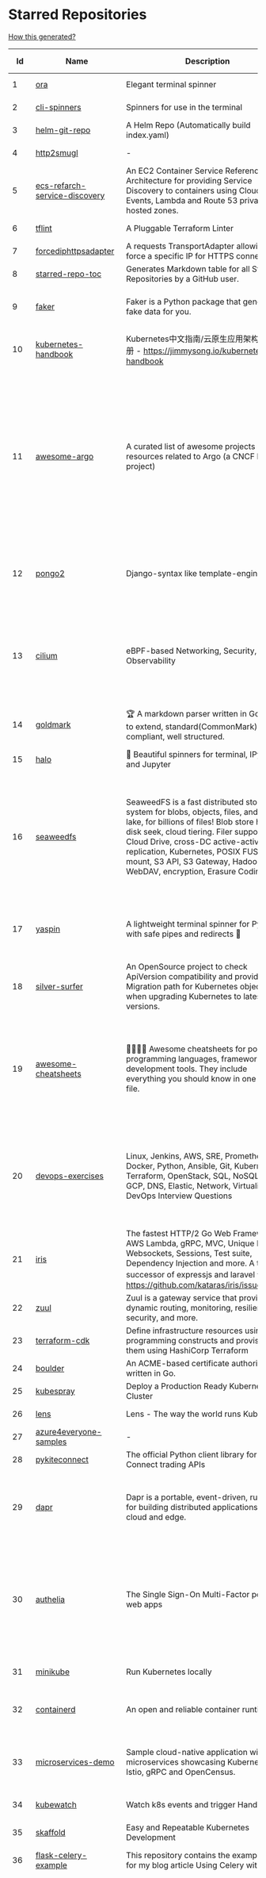 # Starred Repositories  

[How this generated?](../master/USAGE.md)  

| Id 			| Name			| Description | Star Counts | Topics/Tags   | Last Updated 	|  
| ----------- | ----------- 	| ----------- | ----------- | ----------- 	| -----------   |  
|1|[ora](https://github.com/sindresorhus/ora.git)|Elegant terminal spinner|7556||21-2-2022|  
|2|[cli-spinners](https://github.com/sindresorhus/cli-spinners.git)|Spinners for use in the terminal|1928||1-10-2021|  
|3|[helm-git-repo](https://github.com/yks0000/helm-git-repo.git)|A Helm Repo (Automatically build index.yaml)|1||6-4-2021|  
|4|[http2smugl](https://github.com/neex/http2smugl.git)|-|418||10-11-2021|  
|5|[ecs-refarch-service-discovery](https://github.com/awslabs/ecs-refarch-service-discovery.git)|An EC2 Container Service Reference Architecture for providing Service Discovery to containers using CloudWatch Events, Lambda and Route 53 private hosted zones. |437||25-7-2016|  
|6|[tflint](https://github.com/terraform-linters/tflint.git)|A Pluggable Terraform Linter|2932|terraform, tflint, hcl2|7-3-2022|  
|7|[forcediphttpsadapter](https://github.com/Roadmaster/forcediphttpsadapter.git)|A requests TransportAdapter allowing to force a specific IP for HTTPS connections.|38||1-11-2021|  
|8|[starred-repo-toc](https://github.com/yks0000/starred-repo-toc.git)|Generates Markdown table for all Starred Repositories by a GitHub user.|4|starred-repositories, starred|9-3-2022|  
|9|[faker](https://github.com/joke2k/faker.git)|Faker is a Python package that generates fake data for you.|13840|python, fake, testing, dataset, fake-data, test-data, test-data-generator|7-3-2022|  
|10|[kubernetes-handbook](https://github.com/rootsongjc/kubernetes-handbook.git)|Kubernetes中文指南/云原生应用架构实战手册 -  https://jimmysong.io/kubernetes-handbook|9701|kubernetes, cloud-native, service-mesh, handbook, cncf, gitbook, k8s, istio|9-3-2022|  
|11|[awesome-argo](https://github.com/terrytangyuan/awesome-argo.git)|A curated list of awesome projects and resources related to Argo (a CNCF hosted project)|543|awesome, awesome-list, awesome-lists, argocd, argo-workflows, argo-events, argo-rollouts, machine-learning, workflow-engine, workflow-management, infrastructure-as-code, continuous-delivery, cloud-native, kubernetes, cncf, gitops, workflow-orchestration, devops, mlops, argo|7-3-2022|  
|12|[pongo2](https://github.com/flosch/pongo2.git)|Django-syntax like template-engine for Go|2177|template, go, django, template-engine, pongo2, templates, template-language, golang, golang-library|18-1-2022|  
|13|[cilium](https://github.com/cilium/cilium.git)|eBPF-based Networking, Security, and Observability|11067|containers, bpf, security, kubernetes, kubernetes-networking, cni, kernel, loadbalancing, monitoring, troubleshooting, xdp, ebpf, k8s, observability, networking|9-3-2022|  
|14|[goldmark](https://github.com/yuin/goldmark.git)|:trophy: A markdown parser written in Go. Easy to extend, standard(CommonMark) compliant, well structured.|1976|markdown, commonmark, golang, go|5-3-2022|  
|15|[halo](https://github.com/manrajgrover/halo.git)|💫 Beautiful spinners for terminal, IPython and Jupyter|2561|halo, spinner, python, jupyter, ora, ipython, async|9-11-2020|  
|16|[seaweedfs](https://github.com/chrislusf/seaweedfs.git)|SeaweedFS is a fast distributed storage system for blobs, objects, files, and data lake, for billions of files! Blob store has O(1) disk seek, cloud tiering. Filer supports Cloud Drive, cross-DC active-active replication, Kubernetes, POSIX FUSE mount, S3 API, S3 Gateway, Hadoop, WebDAV, encryption, Erasure Coding.|13992|distributed-storage, distributed-systems, s3, hdfs, fuse, distributed-file-system, hadoop-hdfs, posix, tiered-file-system, kubernetes, replication, object-storage, s3-storage, seaweedfs, erasure-coding, blob-storage, cloud-drive|9-3-2022|  
|17|[yaspin](https://github.com/pavdmyt/yaspin.git)|A lightweight terminal spinner for Python with safe pipes and redirects 🎁|514|spinner, terminal, cli-utilities, python, loader, unix, easy-to-use, python-library, awesome, console, cli, utilities|14-11-2021|  
|18|[silver-surfer](https://github.com/devtron-labs/silver-surfer.git)|An OpenSource project to check ApiVersion compatibility and provide Migration path for Kubernetes objects when upgrading Kubernetes to latest versions.|129|kubernetes, silver-surfer, kubedd, open-source, golang, hacktoberfest|29-10-2021|  
|19|[awesome-cheatsheets](https://github.com/LeCoupa/awesome-cheatsheets.git)|👩‍💻👨‍💻 Awesome cheatsheets for popular programming languages, frameworks and development tools. They include everything you should know in one single file.|27319|cheatsheets, javascript, bash, nodejs, cheatsheet, database, language, frontend, backend, feathersjs, redis, vuejs, vim, django, programming-language, xcode, php, docker, kubernetes, sailsjs|6-3-2022|  
|20|[devops-exercises](https://github.com/bregman-arie/devops-exercises.git)|Linux, Jenkins, AWS, SRE, Prometheus, Docker, Python, Ansible, Git, Kubernetes, Terraform, OpenStack, SQL, NoSQL, Azure, GCP, DNS, Elastic, Network, Virtualization. DevOps Interview Questions|21569|devops, aws, linux, ansible, python, docker, prometheus, containers, git, kubernetes, interview, interview-questions, terraform, azure, openstack, sql, coding, sre, production-engineer|9-2-2022|  
|21|[iris](https://github.com/kataras/iris.git)|The fastest HTTP/2 Go Web Framework. AWS Lambda, gRPC, MVC, Unique Router, Websockets, Sessions, Test suite, Dependency Injection and more. A true successor of expressjs and laravel   谢谢 https://github.com/kataras/iris/issues/1329  |21944|go, framework, server, middleware, router, performance, iris, web-framework, mvc, golang, expressjs, laravel|9-3-2022|  
|22|[zuul](https://github.com/Netflix/zuul.git)|Zuul is a gateway service that provides dynamic routing, monitoring, resiliency, security, and more.|11759||9-3-2022|  
|23|[terraform-cdk](https://github.com/hashicorp/terraform-cdk.git)|Define infrastructure resources using programming constructs and provision them using HashiCorp Terraform|3307||7-3-2022|  
|24|[boulder](https://github.com/letsencrypt/boulder.git)|An ACME-based certificate authority, written in Go. |4186||8-3-2022|  
|25|[kubespray](https://github.com/kubernetes-sigs/kubespray.git)|Deploy a Production Ready Kubernetes Cluster|11939||8-3-2022|  
|26|[lens](https://github.com/lensapp/lens.git)|Lens - The way the world runs Kubernetes|17158||8-3-2022|  
|27|[azure4everyone-samples](https://github.com/MarczakIO/azure4everyone-samples.git)|-|165||12-2-2022|  
|28|[pykiteconnect](https://github.com/zerodha/pykiteconnect.git)|The official Python client library for the Kite Connect trading APIs|651||8-3-2022|  
|29|[dapr](https://github.com/dapr/dapr.git)|Dapr is a portable, event-driven, runtime for building distributed applications across cloud and edge.|17183|microservices, microservice, kubernetes, sidecar, state-management, event-driven, pubsub, serverless, containers|9-3-2022|  
|30|[authelia](https://github.com/authelia/authelia.git)|The Single Sign-On Multi-Factor portal for web apps|12293|totp, u2f, ldap, nginx, sso-authentication, yubikey, two-factor-authentication, docker, cookie, kubernetes, sso, multifactor, push-notifications, traefik, mfa, two-factor, authentication, security, golang, 2fa|9-3-2022|  
|31|[minikube](https://github.com/kubernetes/minikube.git)|Run Kubernetes locally|23440|minikube, kubernetes, cluster, containers, go, cncf|8-3-2022|  
|32|[containerd](https://github.com/containerd/containerd.git)|An open and reliable container runtime|10463|containerd, oci, containers, docker, cncf, cri, kubernetes, hacktoberfest|8-3-2022|  
|33|[microservices-demo](https://github.com/GoogleCloudPlatform/microservices-demo.git)|Sample cloud-native application with 10 microservices showcasing Kubernetes, Istio, gRPC and OpenCensus.|11783|kubernetes, grpc, istio, opencensus, gke, skaffold, sample-application, google-cloud, samples|7-3-2022|  
|34|[kubewatch](https://github.com/bitnami-labs/kubewatch.git)|Watch k8s events and trigger Handlers|2372|golang, kubernetes, slack|3-3-2022|  
|35|[skaffold](https://github.com/GoogleContainerTools/skaffold.git)|Easy and Repeatable Kubernetes Development|12553|kubernetes, developer-tools, docker, containers|4-3-2022|  
|36|[flask-celery-example](https://github.com/miguelgrinberg/flask-celery-example.git)|This repository contains the example code for my blog article Using Celery with Flask.|1039||12-9-2021|  
|37|[recommenders](https://github.com/microsoft/recommenders.git)|Best Practices on Recommendation Systems|12528|machine-learning, recommender, ranking, deep-learning, python, jupyter-notebook, recommendation-algorithm, rating, operationalization, kubernetes, azure, microsoft, recommendation-system, recommendation-engine, recommendation, data-science, tutorial, artificial-intelligence|13-1-2022|  
|38|[azure-sdk-for-python](https://github.com/Azure/azure-sdk-for-python.git)|This repository is for active development of the Azure SDK for Python. For consumers of the SDK we recommend visiting our public developer docs at https://docs.microsoft.com/python/azure/ or our versioned developer docs at https://azure.github.io/azure-sdk-for-python. |2553|python, azure, azure-sdk|9-3-2022|  
|39|[gloo](https://github.com/solo-io/gloo.git)|The Feature-rich, Kubernetes-native, Next-Generation API Gateway Built on Envoy|3310|gloo, envoy, api-gateway, serverless, api-management, kubernetes, kubernetes-ingress-controller, microservices, hybrid-apps, legacy-apps, grpc, cloud-native, envoy-proxy|8-3-2022|  
|40|[ingress-nginx](https://github.com/kubernetes/ingress-nginx.git)|NGINX Ingress Controller for Kubernetes|12239|ingress-controller, kubernetes, nginx|7-3-2022|  
|41|[teleport](https://github.com/gravitational/teleport.git)|Certificate authority and access plane for SSH, Kubernetes, web apps, databases and desktops|11163|ssh, go, bastion, teleport-binaries, certificate, golang, cluster, teleport, firewall, security, jumpserver, rbac, audit, pam, kubernetes, kubernetes-access, firewalls, database-access, postgres, rdp|9-3-2022|  
|42|[httpstat](https://github.com/reorx/httpstat.git)|curl statistics made simple|5044|||  
|43|[landscape](https://github.com/cncf/landscape.git)|🌄The Cloud Native Interactive Landscape filters and sorts hundreds of projects and products, and shows details including GitHub stars, funding or market cap, first and last commits, contributor counts, headquarters location, and recent tweets.|8142|||  
|44|[profile-summary-for-github](https://github.com/tipsy/profile-summary-for-github.git)|Tool for visualizing GitHub profiles|19528||13-9-2021|  
|45|[clair](https://github.com/quay/clair.git)|Vulnerability Static Analysis for Containers|8561|||  
|46|[httpstat](https://github.com/davecheney/httpstat.git)|It's like curl -v, with colours. |5936|||  
|47|[autoscaler](https://github.com/kubernetes/autoscaler.git)|Autoscaling components for Kubernetes|5433|||  
|48|[consul](https://github.com/hashicorp/consul.git)|Consul is a distributed, highly available, and data center aware solution to connect and configure applications across dynamic, distributed infrastructure.|24386|||  
|49|[celery](https://github.com/celery/celery.git)|Distributed Task Queue (development branch)|18760|||  
|50|[chaos-mesh](https://github.com/chaos-mesh/chaos-mesh.git)|A Chaos Engineering Platform for Kubernetes.|4570|||  
|51|[sdkman-cli](https://github.com/sdkman/sdkman-cli.git)|The SDKMAN! Command Line Interface|4515||7-3-2022|  
|52|[mkcert](https://github.com/FiloSottile/mkcert.git)|A simple zero-config tool to make locally trusted development certificates with any names you'd like.|34049||13-2-2021|  
|53|[minio](https://github.com/minio/minio.git)|High Performance, Kubernetes Native Object Storage|32022||9-3-2022|  
|54|[mattermost-server](https://github.com/mattermost/mattermost-server.git)|Mattermost is an open source platform for secure collaboration across the entire software development lifecycle.|21972||8-3-2022|  
|55|[udemy-downloader-gui](https://github.com/FaisalUmair/udemy-downloader-gui.git)|A desktop application for downloading Udemy Courses|5597||11-8-2020|  
|56|[compose](https://github.com/docker/compose.git)|Define and run multi-container applications with Docker|25173||9-3-2022|  
|57|[wait-for-it](https://github.com/vishnubob/wait-for-it.git)|Pure bash script to test and wait on the availability of a TCP host and port|7467|||  
|58|[nuclei](https://github.com/projectdiscovery/nuclei.git)|Fast and customizable vulnerability scanner based on simple YAML based DSL.|7250|||  
|59|[ytfzf](https://github.com/pystardust/ytfzf.git)|A posix script to find and watch youtube videos from the terminal. (Without API)|2440|||  
|60|[packer](https://github.com/hashicorp/packer.git)|Packer is a tool for creating identical machine images for multiple platforms from a single source configuration.|13544|||  
|61|[fd](https://github.com/sharkdp/fd.git)|A simple, fast and user-friendly alternative to 'find'|20875|||  
|62|[echo](https://github.com/labstack/echo.git)|High performance, minimalist Go web framework|21799|||  
|63|[awless](https://github.com/wallix/awless.git)|A Mighty CLI for AWS|4825||10-12-2018|  
|64|[awesome-vscode](https://github.com/viatsko/awesome-vscode.git)|🎨 A curated list of delightful VS Code packages and resources.|19934||9-12-2021|  
|65|[go-fuzz](https://github.com/dvyukov/go-fuzz.git)|Randomized testing for Go|4319||20-2-2022|  
|66|[flask](https://github.com/pallets/flask.git)|The Python micro framework for building web applications.|58237||8-3-2022|  
|67|[awesome-docker](https://github.com/veggiemonk/awesome-docker.git)|:whale: A curated list of Docker resources and projects|21338|||  
|68|[stern](https://github.com/wercker/stern.git)|⎈ Multi pod and container log tailing for Kubernetes|5788|||  
|69|[hub](https://github.com/github/hub.git)|A command-line tool that makes git easier to use with GitHub.|21598||4-9-2021|  
|70|[awesome-deep-learning](https://github.com/ChristosChristofidis/awesome-deep-learning.git)|A curated list of awesome Deep Learning tutorials, projects and communities.|18400|||  
|71|[shellcheck](https://github.com/koalaman/shellcheck.git)|ShellCheck, a static analysis tool for shell scripts|28052||4-2-2022|  
|72|[kubescape](https://github.com/armosec/kubescape.git)|Kubescape is a K8s open-source tool providing a multi-cloud K8s single pane of glass, including risk analysis, security compliance, RBAC visualizer and image vulnerabilities scanning. |5338||6-3-2022|  
|73|[python](https://github.com/kubernetes-client/python.git)|Official Python client library for kubernetes|4611||28-2-2022|  
|74|[aws-load-balancer-controller](https://github.com/kubernetes-sigs/aws-load-balancer-controller.git)|A Kubernetes controller for Elastic Load Balancers|2723|||  
|75|[serverless](https://github.com/serverless/serverless.git)|⚡ Serverless Framework – Build web, mobile and IoT applications with serverless architectures using AWS Lambda, Azure Functions, Google CloudFunctions & more! – |42287||8-3-2022|  
|76|[kaniko](https://github.com/GoogleContainerTools/kaniko.git)|Build Container Images In Kubernetes|9929|||  
|77|[localstack](https://github.com/localstack/localstack.git)|💻  A fully functional local AWS cloud stack. Develop and test your cloud & Serverless apps offline!|38996||9-3-2022|  
|78|[jq](https://github.com/stedolan/jq.git)|Command-line JSON processor|21461||24-10-2021|  
|79|[awesome-sanic](https://github.com/mekicha/awesome-sanic.git)|A curated list of awesome Sanic resources and extensions|540||22-1-2022|  
|80|[docker-cheat-sheet](https://github.com/wsargent/docker-cheat-sheet.git)|Docker Cheat Sheet|20694|||  
|81|[my-mac-os](https://github.com/nikitavoloboev/my-mac-os.git)|List of applications and tools that make my macOS experience even more amazing|18477||27-8-2021|  
|82|[prometheus](https://github.com/prometheus/prometheus.git)|The Prometheus monitoring system and time series database.|41384||9-3-2022|  
|83|[moto](https://github.com/spulec/moto.git)|A library that allows you to easily mock out tests based on AWS infrastructure.|5646||9-3-2022|  
|84|[python-fire](https://github.com/google/python-fire.git)|Python Fire is a library for automatically generating command line interfaces (CLIs) from absolutely any Python object.|22015||17-6-2021|  
|85|[engineering-blogs](https://github.com/kilimchoi/engineering-blogs.git)|A curated list of engineering blogs|20986||2-7-2021|  
|86|[cost-model](https://github.com/kubecost/cost-model.git)|Cross-cloud cost allocation models for Kubernetes workloads|1770|||  
|87|[metallb](https://github.com/metallb/metallb.git)|A network load-balancer implementation for Kubernetes using standard routing protocols|4527||8-3-2022|  
|88|[awesome-shell](https://github.com/alebcay/awesome-shell.git)|A curated list of awesome command-line frameworks, toolkits, guides and gizmos. Inspired by awesome-php.|23087||21-2-2022|  
|89|[gin](https://github.com/gin-gonic/gin.git)|Gin is a HTTP web framework written in Go (Golang). It features a Martini-like API with much better performance -- up to 40 times faster. If you need smashing performance, get yourself some Gin.|56228||14-2-2022|  
|90|[yq](https://github.com/mikefarah/yq.git)|yq is a portable command-line YAML, JSON and XML processor|5189||1-3-2022|  
|91|[etcd](https://github.com/etcd-io/etcd.git)|Distributed reliable key-value store for the most critical data of a distributed system|39047||9-3-2022|  
|92|[k2tf](https://github.com/sl1pm4t/k2tf.git)|Kubernetes YAML to Terraform HCL converter|679||10-1-2022|  
|93|[elasticsearch](https://github.com/elastic/elasticsearch.git)|Free and Open, Distributed, RESTful Search Engine|58794||9-3-2022|  
|94|[moby](https://github.com/moby/moby.git)|Moby Project - a collaborative project for the container ecosystem to assemble container-based systems|62365||8-3-2022|  
|95|[ngrok](https://github.com/inconshreveable/ngrok.git)|Introspected tunnels to localhost|21444|||  
|96|[auto](https://github.com/intuit/auto.git)|Generate releases based on semantic version labels on pull requests.|1616|||  
|97|[dive](https://github.com/wagoodman/dive.git)|A tool for exploring each layer in a docker image|30369||2-7-2021|  
|98|[request](https://github.com/request/request.git)|🏊🏾 Simplified HTTP request client.|25422||11-2-2020|  
|99|[thefuck](https://github.com/nvbn/thefuck.git)|Magnificent app which corrects your previous console command.|67130||30-1-2022|  
|100|[awesome-machine-learning](https://github.com/josephmisiti/awesome-machine-learning.git)|A curated list of awesome Machine Learning frameworks, libraries and software.|53443|||  
|101|[logrus](https://github.com/sirupsen/logrus.git)|Structured, pluggable logging for Go.|20035|logging, logrus, go||  
|102|[examples](https://github.com/kubernetes/examples.git)|Kubernetes application example tutorials|4797|||  
|103|[markdown-here](https://github.com/adam-p/markdown-here.git)|Google Chrome, Firefox, and Thunderbird extension that lets you write email in Markdown and render it before sending.|54574||30-9-2018|  
|104|[external-dns](https://github.com/kubernetes-sigs/external-dns.git)|Configure external DNS servers (AWS Route53, Google CloudDNS and others) for Kubernetes Ingresses and Services|5042|dns, kubernetes, route53, aws, clouddns, gcp, ingress, k8s-sig-network, dns-record, dns-providers, external-dns, dns-controller, dns-servers||  
|105|[grafana](https://github.com/grafana/grafana.git)|The open and composable observability and data visualization platform. Visualize metrics, logs, and traces from multiple sources like Prometheus, Loki, Elasticsearch, InfluxDB, Postgres and many more. |47339|grafana, monitoring, analytics, metrics, influxdb, prometheus, elasticsearch, alerting, data-visualization, go, dashboard, business-intelligence, mysql, postgres, hacktoberfest|9-3-2022|  
|106|[awesome-kubernetes](https://github.com/ramitsurana/awesome-kubernetes.git)|A curated list for awesome kubernetes sources :ship::tada:|12538|kubernetes, minikube, meetup, resource, kubernetes-sources, google-cloud, kubernetes-cluster, deploy-kubernetes, aws, enterprise-kubernetes-products, monitoring-kubernetes, azure, schedule, google-kubernetes, docker, cloud-providers, books, machine-learning||  
|107|[go-restful](https://github.com/emicklei/go-restful.git)|package for building REST-style Web Services using Go|4389|rest, go, customizable, routing, openapi||  
|108|[rancher](https://github.com/rancher/rancher.git)|Complete container management platform|18654|rancher, docker, kubernetes, orchestration, cattle, containers||  
|109|[drawio](https://github.com/jgraph/drawio.git)|Source to app.diagrams.net|28146||8-3-2022|  
|110|[git-standup](https://github.com/kamranahmedse/git-standup.git)|Recall what you did on the last working day. Psst! or be nosy and find what someone else in your team did ;-)|7104|standup, git-standup, agile, meeting, git, git-addons, git-||  
|111|[machine](https://github.com/docker/machine.git)|Machine management for a container-centric world|6491|||  
|112|[flux](https://github.com/fluxcd/flux.git)|Successor: https://github.com/fluxcd/flux2 — The GitOps Kubernetes operator|6745|kubernetes, gitops, continuous-deployment, continuous-delivery, helm, kustomize, monitoring||  
|113|[runc](https://github.com/opencontainers/runc.git)|CLI tool for spawning and running containers according to the OCI specification|8968|containers, docker, oci||  
|114|[linux-insides](https://github.com/0xAX/linux-insides.git)|A little bit about a linux kernel|24270|linux-kernel, linux-insides, linux||  
|115|[cert-manager](https://github.com/cert-manager/cert-manager.git)|Automatically provision and manage TLS certificates in Kubernetes|8538|kubernetes, letsencrypt, tls, certificate, crd, hacktoberfest||  
|116|[dashboard](https://github.com/kubernetes/dashboard.git)|General-purpose web UI for Kubernetes clusters|10872|||  
|117|[kraken](https://github.com/uber/kraken.git)|P2P Docker registry capable of distributing TBs of data in seconds|4964|docker, docker-registry, container, docker-image, p2p, bittorrent||  
|118|[faas](https://github.com/openfaas/faas.git)|OpenFaaS - Serverless Functions Made Simple|21208|functions-as-a-service, functions, lambda, serverless, prometheus, kubernetes, k8s, serverless-functions, paas, gitops, faas, docker, golang, nodejs||  
|119|[awesome-algorithms](https://github.com/tayllan/awesome-algorithms.git)|A curated list of awesome places to learn and/or practice algorithms.|11148||1-3-2022|  
|120|[learn-python3](https://github.com/jerry-git/learn-python3.git)|Jupyter notebooks for teaching/learning Python 3|4610|teaching-materials, python3, jupyter-notebook, learning-python, python-exercises|2-8-2020|  
|121|[interviews](https://github.com/kdn251/interviews.git)|Everything you need to know to get the job.|56449|java, interview, interview-questions, interview-practice, interview-preparation, interview-prep, algorithm, algorithm-challenges, algorithms, algorithm-competitions, technical-coding-interview, leetcode, leetcode-solutions, leetcode-java, coding-interviews, coding-interview, coding-challenge, coding-challenges, leetcode-questions, interviews|6-6-2020|  
|122|[Terraform-012](https://github.com/addamstj/Terraform-012.git)|Code for the Terraform course|53||6-7-2020|  
|123|[outrun](https://github.com/Overv/outrun.git)|Execute a local command using the processing power of another Linux machine.|3011|||  
|124|[labs](https://github.com/docker/labs.git)|This is a collection of tutorials for learning how to use Docker with various tools. Contributions welcome.|10608|docker-tutorial, lab, swarm, docker, docker-compose, swarm-mode, orchestration, windows, dotnet, java, security, containers||  
|125|[sre-interview-prep-guide](https://github.com/mxssl/sre-interview-prep-guide.git)|Site Reliability Engineer Interview Preparation Guide|2755|study, preparation, sre, sre-interview, interview-preparation, site-reliability-engineer||  
|126|[cli](https://github.com/snyk/cli.git)|Snyk CLI scans and monitors your projects for security vulnerabilities.|3823|security, monitor, snyk, vulnerabilities|9-3-2022|  
|127|[awesome-sre](https://github.com/dastergon/awesome-sre.git)|A curated list of Site Reliability and Production Engineering resources.|8049|site-reliability-engineering, production, availability, monitoring, post-mortem, reliability-engineering, capacity-planning, service-level-agreement, scalability, reliability, alerting, on-call, site-reliability, postmortem, incident-response, sre, awesome, awesome-list, devops, list|1-3-2022|  
|128|[mycli](https://github.com/dbcli/mycli.git)|A Terminal Client for MySQL with AutoCompletion and Syntax Highlighting.|10200|database, python, syntax-highlighting, mysql, mycli, auto-completion||  
|129|[netdata](https://github.com/netdata/netdata.git)|Real-time performance monitoring, done right! https://www.netdata.cloud|58384|monitoring, iot, notifications, docker, statsd, kubernetes, cncf, prometheus, containers, netdata, analytics, devops, time-series, observability, alerting, graphing, influxdb, grafana, graphite, dashboard|9-3-2022|  
|130|[aws-eks-best-practices](https://github.com/aws/aws-eks-best-practices.git)|A best practices guide for day 2 operations, including operational excellence, security, reliability, performance efficiency, and cost optimization.|840|||  
|131|[cheatsheets.pdf](https://github.com/qg0/cheatsheets.pdf.git)|📚 Various cheatsheets in PDF|196|||  
|132|[ansible](https://github.com/ansible/ansible.git)|Ansible is a radically simple IT automation platform that makes your applications and systems easier to deploy and maintain. Automate everything from code deployment to network configuration to cloud management, in a language that approaches plain English, using SSH, with no agents to install on remote systems. https://docs.ansible.com.|52364|python, ansible, hacktoberfest||  
|133|[xdp-tutorial](https://github.com/xdp-project/xdp-tutorial.git)|XDP tutorial|1183|xdp, bpf, libbpf, tutorial||  
|134|[Reloader](https://github.com/stakater/Reloader.git)|A Kubernetes controller to watch changes in ConfigMap and Secrets and do rolling upgrades on Pods with their associated Deployment, StatefulSet, DaemonSet and DeploymentConfig – [✩Star] if you're using it!|3167|kubernetes, openshift, configmap, secrets, pods, deployments, daemonset, statefulsets, k8s, watch-changes, deploymentconfigs||  
|135|[sealed-secrets](https://github.com/bitnami-labs/sealed-secrets.git)|A Kubernetes controller and tool for one-way encrypted Secrets|4673|kubernetes, kubernetes-secrets, devops-workflow, encrypt-secrets, gitops|4-3-2022|  
|136|[alpha_vantage](https://github.com/RomelTorres/alpha_vantage.git)|A python wrapper for Alpha Vantage API for financial data.|3606|alpha-vantage, pandas, financial-data, python, stock, alphavantage, json, finance, api-wrapper, cryptocurrency, bitcoin|14-6-2021|  
|137|[flamethrower](https://github.com/DNS-OARC/flamethrower.git)|a DNS performance and functional testing utility supporting UDP, TCP, DoT and DoH (by @ns1labs)|246|dns, performance, functional-testing|4-2-2022|  
|138|[youtube-dl](https://github.com/ytdl-org/youtube-dl.git)|Command-line program to download videos from YouTube.com and other video sites|107292||26-2-2022|  
|139|[sanic-prometheus](https://github.com/dkruchinin/sanic-prometheus.git)|Prometheus metrics for Sanic,  an async python web server|67|python, prometheus, sanic, monitoring||  
|140|[boundary](https://github.com/hashicorp/boundary.git)|Boundary enables identity-based access management for dynamic infrastructure. |3215|hashicorp, security, zero-trust, hacktoberfest||  
|141|[kustomize](https://github.com/kubernetes-sigs/kustomize.git)|Customization of kubernetes YAML configurations|8131|k8s-sig-cli, hacktoberfest|2-3-2022|  
|142|[awesome-python-applications](https://github.com/mahmoud/awesome-python-applications.git)|💿 Free software that works great, and also happens to be open-source Python. |13465|python, application, video, audio, graphics, gui, productivity, education, science, game|11-10-2021|  
|143|[hyper](https://github.com/vercel/hyper.git)|A terminal built on web technologies|38002|terminal, javascript, html, css, react, terminal-emulators, hyper, macos, linux||  
|144|[spinner](https://github.com/briandowns/spinner.git)|Go (golang) package with 90 configurable terminal spinner/progress indicators.|1710|go, golang, spinner, statusbar, cli, terminal, terminal-ui, progress-bar, progressbar, indicator|13-2-2022|  
|145|[Public-APIs](https://github.com/n0shake/Public-APIs.git)|📚 A public list of APIs from round the web.|18072||6-3-2022|  
|146|[terminals-are-sexy](https://github.com/k4m4/terminals-are-sexy.git)|💥 A curated list of Terminal frameworks, plugins & resources for CLI lovers.|10403|terminal, curated-list, awesome-lists, cli-lovers|13-12-2020|  
|147|[schedule](https://github.com/dbader/schedule.git)|Python job scheduling for humans.|9467||26-6-2021|  
|148|[awesome-microservices](https://github.com/mfornos/awesome-microservices.git)|A curated list of Microservice Architecture related principles and technologies.|10851|awesome, microservices, microservices-architecture, cloud-native, cloud-computing|9-2-2022|  
|149|[katib](https://github.com/kubeflow/katib.git)|Repository for hyperparameter tuning|1151||7-3-2022|  
|150|[awesome-pentest](https://github.com/enaqx/awesome-pentest.git)|A collection of awesome penetration testing resources, tools and other shiny things|15561|awesome, awesome-list|11-2-2022|  
|151|[processhacker](https://github.com/processhacker/processhacker.git)|A free, powerful, multi-purpose tool that helps you monitor system resources, debug software and detect malware.|6775||7-3-2022|  
|152|[linux](https://github.com/torvalds/linux.git)|Linux kernel source tree|128147||8-3-2022|  
|153|[kube2iam](https://github.com/jtblin/kube2iam.git)|kube2iam  provides different AWS IAM roles for pods running on Kubernetes|1795|kubernetes, aws|1-3-2022|  
|154|[coding-interview-university](https://github.com/jwasham/coding-interview-university.git)|A complete computer science study plan to become a software engineer.|212307||8-3-2022|  
|155|[brackets](https://github.com/adobe/brackets.git)|An open source code editor for the web, written in JavaScript, HTML and CSS.|33677||18-3-2021|  
|156|[project-layout](https://github.com/golang-standards/project-layout.git)|Standard Go Project Layout|30071||22-8-2021|  
|157|[crouton](https://github.com/dnschneid/crouton.git)|Chromium OS Universal Chroot Environment|8031|chroot, shell, crouton, minecraft, ubuntu, debian, kali, linux, chromeos|11-1-2022|  
|158|[caddy](https://github.com/caddyserver/caddy.git)|Fast, multi-platform web server with automatic HTTPS|37643||8-3-2022|  
|159|[ultimate-go](https://github.com/hoanhan101/ultimate-go.git)|The Ultimate Go Study Guide|14761|golang, computer-systems, programming, ebook, study-guide|17-9-2021|  
|160|[ami-query](https://github.com/intuit/ami-query.git)|Provide a REST interface to your organization's AMIs|36||31-8-2020|  
|161|[howdoi](https://github.com/gleitz/howdoi.git)|instant coding answers via the command line|9349||19-2-2022|  
|162|[awesome-flask](https://github.com/humiaozuzu/awesome-flask.git)|A curated list of awesome Flask resources and plugins|10455|flask, flask-resources, awesome|17-9-2019|  
|163|[GoCasts](https://github.com/StephenGrider/GoCasts.git)|Companion Repo to https://www.udemy.com/go-the-complete-developers-guide/|1564||25-8-2017|  
|164|[google-api-python-client](https://github.com/googleapis/google-api-python-client.git)|🐍 The official Python client library for Google's discovery based APIs.|5465||8-3-2022|  
|165|[kopf](https://github.com/nolar/kopf.git)|A Python framework to write Kubernetes operators in just a few lines of code|856|kubernetes, kubernetes-operator, kubernetes-operators, python, python3, framework, asyncio, operator, operators, python-framework, kopf, admission-webhook, admission-controller, admission-controllers, operator-framework, kubernetes-concepts|25-12-2021|  
|166|[truffleHog](https://github.com/trufflesecurity/truffleHog.git)|Searches through git repositories for high entropy strings and secrets, digging deep into commit history|6423|entropy, secret, entropy-checks, regex, trufflehog|27-1-2022|  
|167|[scalene](https://github.com/plasma-umass/scalene.git)|Scalene: a high-performance, high-precision CPU, GPU, and memory profiler for Python|5422||8-3-2022|  
|168|[pulsar](https://github.com/apache/pulsar.git)|Apache Pulsar - distributed pub-sub messaging system|10473||9-3-2022|  
|169|[terratest](https://github.com/gruntwork-io/terratest.git)| Terratest is a Go library that makes it easier to write automated tests for your infrastructure code.|5954||8-3-2022|  
|170|[roadmap](https://github.com/github/roadmap.git)|GitHub public roadmap|6445||28-2-2022|  
|171|[realworld](https://github.com/gothinkster/realworld.git)|"The mother of all demo apps" — Exemplary fullstack Medium.com clone powered by React, Angular, Node, Django, and many more 🏅|64375||26-2-2022|  
|172|[awesome-scalability](https://github.com/binhnguyennus/awesome-scalability.git)|The Patterns of Scalable, Reliable, and Performant Large-Scale Systems|37573||19-2-2022|  
|173|[tqdm](https://github.com/tqdm/tqdm.git)|A Fast, Extensible Progress Bar for Python and CLI|21380||28-2-2022|  
|174|[hygieia](https://github.com/hygieia/hygieia.git)|CapitalOne  DevOps Dashboard|3693||23-9-2021|  
|175|[python-guide](https://github.com/realpython/python-guide.git)|Python best practices guidebook, written for humans. |24437||5-10-2021|  
|176|[slate](https://github.com/slatedocs/slate.git)|Beautiful static documentation for your API|33765||15-12-2021|  
|177|[flower](https://github.com/mher/flower.git)|Real-time monitor and web admin for Celery distributed task queue|5123||25-11-2021|  
|178|[terrascan](https://github.com/accurics/terrascan.git)|Detect compliance and security violations across Infrastructure as Code to mitigate risk before provisioning cloud native infrastructure.|2835||3-3-2022|  
|179|[mypy](https://github.com/python/mypy.git)|Optional static typing for Python|12668|||  
|180|[gitbook](https://github.com/GitbookIO/gitbook.git)|📝 Modern documentation format and toolchain using Git and Markdown|24510||27-12-2018|  
|181|[charts](https://github.com/helm/charts.git)|⚠️(OBSOLETE) Curated applications for Kubernetes|15383||21-12-2021|  
|182|[traefik](https://github.com/traefik/traefik.git)|The Cloud Native Application Proxy|37123||7-3-2022|  
|183|[katran](https://github.com/facebookincubator/katran.git)|A high performance layer 4 load balancer|3534||9-3-2022|  
|184|[jsonnet](https://github.com/google/jsonnet.git)|Jsonnet - The data templating language|5392||3-3-2022|  
|185|[iris](https://github.com/linkedin/iris.git)|Iris is a highly configurable and flexible service for paging and messaging.|658||2-3-2022|  
|186|[falcon](https://github.com/falconry/falcon.git)|The no-nonsense REST API and microservices framework for Python developers, with a focus on reliability, correctness, and performance at scale.|8701||8-3-2022|  
|187|[vscode](https://github.com/microsoft/vscode.git)|Visual Studio Code|128664|editor, electron, visual-studio-code, typescript, microsoft|9-3-2022|  
|188|[guacamole-server](https://github.com/apache/guacamole-server.git)|Mirror of Apache Guacamole Server|2019||1-3-2022|  
|189|[cli](https://github.com/cli/cli.git)|GitHub’s official command line tool|27510||8-3-2022|  
|190|[swagger-ui](https://github.com/swagger-api/swagger-ui.git)|Swagger UI is a collection of HTML, JavaScript, and CSS assets that dynamically generate beautiful documentation from a Swagger-compliant API.|21683||4-3-2022|  
|191|[blockly](https://github.com/google/blockly.git)|The web-based visual programming editor.|10068||22-2-2022|  
|192|[ImHex](https://github.com/WerWolv/ImHex.git)|🔍 A Hex Editor for Reverse Engineers, Programmers and people who value their retinas when working at 3 AM.|12297||5-3-2022|  
|193|[linkerd2](https://github.com/linkerd/linkerd2.git)|Ultralight, security-first service mesh for Kubernetes. Main repo for Linkerd 2.x.|8164||8-3-2022|  
|194|[vscode-debug-visualizer](https://github.com/hediet/vscode-debug-visualizer.git)|An extension for VS Code that visualizes data during debugging.|7184|vscode-extension, hacktoberfest, visualization|19-8-2021|  
|195|[opencv](https://github.com/opencv/opencv.git)|Open Source Computer Vision Library|60135||7-3-2022|  
|196|[gping](https://github.com/orf/gping.git)|Ping, but with a graph|5841||24-2-2022|  
|197|[terraform-multi-account](https://github.com/inovex/terraform-multi-account.git)|Some example how toadress multiple aws accounts with Terraform|20||12-6-2018|  
|198|[tv](https://github.com/alexhallam/tv.git)|📺(tv) Tidy Viewer is a cross-platform CLI csv pretty printer that uses column styling to maximize viewer enjoyment.|1443||26-1-2022|  
|199|[ksonnet](https://github.com/ksonnet/ksonnet.git)|A CLI-supported framework that streamlines writing and deployment of Kubernetes configurations to multiple clusters.|1152||5-2-2019|  
|200|[terraform-aws-devops](https://github.com/antonbabenko/terraform-aws-devops.git)|Info about many of my Terraform, AWS, and DevOps projects.|270||21-12-2021|  
|201|[ohmyzsh](https://github.com/ohmyzsh/ohmyzsh.git)|🙃   A delightful community-driven (with 2,000+ contributors) framework for managing your zsh configuration. Includes 300+ optional plugins (rails, git, macOS, hub, docker, homebrew, node, php, python, etc), 140+ themes to spice up your morning, and an auto-update tool so that makes it easy to keep up with the latest updates from the community.|141796|shell, zsh-configuration, theme, terminal, productivity, hacktoberfest, zsh, cli, cli-app, themes, plugins, plugin-framework|7-3-2022|  
|202|[perf-tools](https://github.com/brendangregg/perf-tools.git)|Performance analysis tools based on Linux perf_events (aka perf) and ftrace|8119||14-1-2020|  
|203|[k3s](https://github.com/k3s-io/k3s.git)|Lightweight Kubernetes|19355||9-3-2022|  
|204|[school-of-sre](https://github.com/linkedin/school-of-sre.git)|At LinkedIn, we are using this curriculum for onboarding our entry-level talents into the SRE role.|5454|sre, linux, networking, git, python, mysql, nosql, hadoop, system-design, security|5-11-2021|  
|205|[awesome-macOS](https://github.com/iCHAIT/awesome-macOS.git)|  A curated list of awesome applications, softwares, tools and shiny things for macOS.|12779|macos, mac, awesome-list, apple, awesome-lists, awesome, list|4-2-2022|  
|206|[face_recognition](https://github.com/ageitgey/face_recognition.git)|The world's simplest facial recognition api for Python and the command line|43383||14-6-2021|  
|207|[operator-sdk](https://github.com/operator-framework/operator-sdk.git)|SDK for building Kubernetes applications. Provides high level APIs, useful abstractions, and project scaffolding.|5474||8-3-2022|  
|208|[awesome-go](https://github.com/avelino/awesome-go.git)|A curated list of awesome Go frameworks, libraries and software|76620|golang, golang-library, go, awesome, awesome-list, hacktoberfest|8-3-2022|  
|209|[badges](https://github.com/Naereen/badges.git)|:pencil: Markdown code for lots of small badges :ribbon: :pushpin: (shields.io, forthebadge.com etc) :sunglasses:. Contributions are welcome! Please add yours!|3152||5-3-2022|  
|210|[azure-cli](https://github.com/Azure/azure-cli.git)|Azure Command-Line Interface|2958|||  
|211|[cloud-custodian](https://github.com/cloud-custodian/cloud-custodian.git)|Rules engine for cloud security, cost optimization, and governance, DSL in yaml for policies to query, filter, and take actions on resources|4039|||  
|212|[pipenv](https://github.com/pypa/pipenv.git)| Python Development Workflow for Humans.|22743|||  
|213|[fasthttp](https://github.com/valyala/fasthttp.git)|Fast HTTP package for Go. Tuned for high performance. Zero memory allocations in hot paths. Up to 10x faster than net/http|17305|||  
|214|[age](https://github.com/FiloSottile/age.git)|A simple, modern and secure encryption tool (and Go library) with small explicit keys, no config options, and UNIX-style composability.|10074||24-2-2022|  
|215|[FlameGraph](https://github.com/brendangregg/FlameGraph.git)|Stack trace visualizer|12633||31-8-2021|  
|216|[gotty](https://github.com/sorenisanerd/gotty.git)|Share your terminal as a web application|1493||12-1-2022|  
|217|[interactive-coding-challenges](https://github.com/donnemartin/interactive-coding-challenges.git)|120+ interactive Python coding interview challenges (algorithms and data structures).  Includes Anki flashcards.|24894||5-8-2020|  
|218|[terraform-switcher](https://github.com/warrensbox/terraform-switcher.git)|A command line tool to switch between different versions of terraform  (install with homebrew and more)|843|||  
|219|[cheat.sh](https://github.com/chubin/cheat.sh.git)|the only cheat sheet you need|28372||1-1-2022|  
|220|[nginx-admins-handbook](https://github.com/trimstray/nginx-admins-handbook.git)|How to improve NGINX performance, security, and other important things.|12562|||  
|221|[helm](https://github.com/helm/helm.git)|The Kubernetes Package Manager|21269||8-3-2022|  
|222|[awesome-macos-command-line](https://github.com/herrbischoff/awesome-macos-command-line.git)|Use your macOS terminal shell to do awesome things.|25630||2-9-2021|  
|223|[Notepads](https://github.com/JasonStein/Notepads.git)|A modern, lightweight text editor with a minimalist design.|5867||21-1-2022|  
|224|[awesome](https://github.com/sindresorhus/awesome.git)|😎 Awesome lists about all kinds of interesting topics|192488||7-3-2022|  
|225|[json-server](https://github.com/typicode/json-server.git)|Get a full fake REST API with zero coding in less than 30 seconds (seriously)|59954||17-2-2022|  
|226|[Python-for-Algorithms--Data-Structures--and-Interviews](https://github.com/jmportilla/Python-for-Algorithms--Data-Structures--and-Interviews.git)|Files for Udemy Course on Algorithms and Data Structures|1987||30-12-2021|  
|227|[sanic](https://github.com/sanic-org/sanic.git)|Next generation Python web server/framework   Build fast. Run fast.|15915||24-2-2022|  
|228|[k6](https://github.com/grafana/k6.git)|A modern load testing tool, using Go and JavaScript - https://k6.io|15717||9-3-2022|  
|229|[public-apis](https://github.com/public-apis/public-apis.git)|A collective list of free APIs|184483||6-3-2022|  
|230|[hey](https://github.com/rakyll/hey.git)|HTTP load generator, ApacheBench (ab) replacement|13026||23-3-2021|  
|231|[boto3](https://github.com/boto/boto3.git)|AWS SDK for Python|7077||8-3-2022|  
|232|[system-design-primer](https://github.com/donnemartin/system-design-primer.git)|Learn how to design large-scale systems. Prep for the system design interview.  Includes Anki flashcards.|165893||13-2-2022|  
|233|[semgrep](https://github.com/returntocorp/semgrep.git)|Lightweight static analysis for many languages. Find bug variants with patterns that look like source code.|6119||9-3-2022|  
|234|[go-leetcode](https://github.com/austingebauer/go-leetcode.git)|A collection of 100+ popular LeetCode problems solved in Go.|1701||10-3-2021|  
|235|[loguru](https://github.com/Delgan/loguru.git)|Python logging made (stupidly) simple|11209||8-3-2022|  
|236|[Depix](https://github.com/beurtschipper/Depix.git)|Recovers passwords from pixelized screenshots|21864||16-2-2022|  
|237|[go-github](https://github.com/google/go-github.git)|Go library for accessing the GitHub API|8303||8-3-2022|  
|238|[predictive-horizontal-pod-autoscaler](https://github.com/jthomperoo/predictive-horizontal-pod-autoscaler.git)|Horizontal Pod Autoscaler built with predictive abilities using statistical models|166|predictive-analytics, kubernetes, autoscaler, cpa, custompodautoscaler, custom-pod-autoscaler, horizontal-pod-autoscaler, predictions, statistical-models, replicas, autoscaling, hacktoberfest|28-12-2021|  
|239|[geeksforgeeks.pdf](https://github.com/dufferzafar/geeksforgeeks.pdf.git)|Topic wise PDFs of Geeks for Geeks articles. (Last updated in October 2018)|486|||  
|240|[GolangTraining](https://github.com/GoesToEleven/GolangTraining.git)|Training for Golang (go language)|7952||4-12-2018|  
|241|[mux](https://github.com/gorilla/mux.git)|A powerful HTTP router and URL matcher for building Go web servers with 🦍|16145||12-12-2021|  
|242|[octant](https://github.com/vmware-tanzu/octant.git)|Highly extensible platform for developers to better understand the complexity of Kubernetes clusters.|5725|golang, octant, kubernetes-clusters, go, kubernetes|24-2-2022|  
|243|[click](https://github.com/pallets/click.git)|Python composable command line interface toolkit|12142|python, cli, click, pallets|1-3-2022|  
|244|[gcsfuse](https://github.com/GoogleCloudPlatform/gcsfuse.git)|A user-space file system for interacting with Google Cloud Storage|1412||2-3-2022|  
|245|[coreutils](https://github.com/uutils/coreutils.git)|Cross-platform Rust rewrite of the GNU coreutils|11021|rust, coreutils, gnu-coreutils, busybox, cross-platform, command-line-tool|8-3-2022|  
|246|[computer-science](https://github.com/ossu/computer-science.git)|:mortar_board: Path to a free self-taught education in Computer Science!|109751|computer-science, awesome-list, courses, curriculum|5-3-2022|  
|247|[python-telegram-bot](https://github.com/python-telegram-bot/python-telegram-bot.git)|We have made you a wrapper you can't refuse|17859|python, telegram, bot, chatbot, framework, hacktoberfest|2-2-2022|  
|248|[python-docs-samples](https://github.com/GoogleCloudPlatform/python-docs-samples.git)|Code samples used on cloud.google.com|5447|python, samples|8-3-2022|  
|249|[osquery](https://github.com/osquery/osquery.git)|SQL powered operating system instrumentation, monitoring, and analytics.|18719|security, monitoring, intrusion-detection, sql, hacktoberfest|5-3-2022|  
|250|[golang-web-dev](https://github.com/GoesToEleven/golang-web-dev.git)|-|2911||13-12-2019|  
|251|[kubetools](https://github.com/collabnix/kubetools.git)|Kubetools - Curated List of Kubernetes Tools|450|hacktoberfest, hacktoberfest2020, kubernetes, helm, helmpack, helmcharts, jenkins, iot, monitoring, monitoring-tool, prometheus, thanos, grafana, kubernetes-clusters, kubernetes-operational, kubernetes-resource, k8s-cluster, kubernetes-cli|9-3-2022|  
|252|[locust](https://github.com/locustio/locust.git)|Scalable user load testing tool written in Python|18354|locust, python, load-testing, performance-testing, http, benchmarking, load-generator|8-3-2022|  
|253|[nicstat](https://github.com/scotte/nicstat.git)|Fork of https://sourceforge.net/projects/nicstat/ to fix bugs|54||9-5-2018|  
|254|[portainer](https://github.com/portainer/portainer.git)|Making Docker and Kubernetes management easy.|21047||8-3-2022|  
|255|[goaccess](https://github.com/allinurl/goaccess.git)|GoAccess is a real-time web log analyzer and interactive viewer that runs in a terminal in *nix systems or through your browser.|14429|||  
|256|[black](https://github.com/psf/black.git)|The uncompromising Python code formatter|25957||8-3-2022|  
|257|[kind](https://github.com/kubernetes-sigs/kind.git)|Kubernetes IN Docker - local clusters for testing Kubernetes|9420||8-3-2022|  
|258|[statsd](https://github.com/statsd/statsd.git)|Daemon for easy but powerful stats aggregation|16302||27-12-2021|  
|259|[30-Days-Of-Python](https://github.com/Asabeneh/30-Days-Of-Python.git)|30 days of Python programming challenge is a step-by-step guide to learn the Python programming language in 30 days. This challenge may take more than100 days, follow your own pace. |9075||17-11-2021|  
|260|[acme.sh](https://github.com/acmesh-official/acme.sh.git)|A pure Unix shell script implementing ACME client protocol|25647||4-2-2022|  
|261|[vector](https://github.com/Netflix/vector.git)|Vector is an on-host performance monitoring framework which exposes hand picked high resolution metrics to every engineer’s browser.|3583||10-10-2020|  
|262|[argoproj](https://github.com/argoproj/argoproj.git)|Common project repo for all Argo Projects|254||28-2-2022|  
|263|[MQTT-Explorer](https://github.com/thomasnordquist/MQTT-Explorer.git)|An all-round MQTT client that provides a structured topic overview|1661|||  
|264|[python-patterns](https://github.com/faif/python-patterns.git)|A collection of design patterns/idioms in Python|30785|||  
|265|[python-slack-sdk](https://github.com/slackapi/python-slack-sdk.git)|Slack Developer Kit for Python|3358|||  
|266|[design-patterns-for-humans](https://github.com/kamranahmedse/design-patterns-for-humans.git)|An ultra-simplified explanation to design patterns|32939||22-11-2020|  
|267|[watchdog](https://github.com/gorakhargosh/watchdog.git)|Python library and shell utilities to monitor filesystem events.|5174||29-12-2021|  
|268|[duf](https://github.com/muesli/duf.git)|Disk Usage/Free Utility - a better 'df' alternative|8082|hacktoberfest, disk-space, disk-usage, df, linux, macos, freebsd, openbsd, windows, user-friendly, cli, terminal, filesystem, tui|2-3-2022|  
|269|[terminalizer](https://github.com/faressoft/terminalizer.git)|🦄 Record your terminal and generate animated gif images or share a web player|12406|terminal, record, capture, shot, bash, powershell, gif, animated, generate, theme, colors, font, repeat, command-line, shell, zsh, bash-profile, render, tty, pty|18-4-2020|  
|270|[the-art-of-command-line](https://github.com/jlevy/the-art-of-command-line.git)|Master the command line, in one page|103093|bash, unix, documentation, linux, macos, windows|7-9-2020|  
|271|[arrow](https://github.com/arrow-py/arrow.git)|🏹 Better dates & times for Python|7785||18-2-2022|  
|272|[vegeta](https://github.com/tsenart/vegeta.git)|HTTP load testing tool and library. It's over 9000!|19174||11-10-2020|  
|273|[game_control](https://github.com/ChoudharyChanchal/game_control.git)|-|744||19-7-2020|  
|274|[chef](https://github.com/chef/chef.git)|Chef Infra, a powerful automation platform that transforms infrastructure into code automating how infrastructure is configured, deployed and managed across any environment, at any scale|6831||2-3-2022|  
|275|[free-programming-books](https://github.com/EbookFoundation/free-programming-books.git)|:books: Freely available programming books|225489||8-3-2022|  
|276|[Python](https://github.com/TheAlgorithms/Python.git)|All Algorithms implemented in Python|131666||13-2-2022|  
|277|[awesome-hyper](https://github.com/bnb/awesome-hyper.git)|🖥 Delightful Hyper plugins, themes, and resources|9753||13-7-2021|  
|278|[Python-Sample-Application](https://github.com/uber/Python-Sample-Application.git)|-|354||9-3-2015|  
|279|[rook](https://github.com/rook/rook.git)|Storage Orchestration for Kubernetes|9638||9-3-2022|  
|280|[kubernetes-network-policy-recipes](https://github.com/ahmetb/kubernetes-network-policy-recipes.git)|Example recipes for Kubernetes Network Policies that you can just copy paste|3892|kubernetes, networking, security|6-3-2022|  
|281|[ssl-cert-check](https://github.com/Matty9191/ssl-cert-check.git)|Send notifications when SSL certificates are about to expire.|540|||  
|282|[k8s-conformance](https://github.com/cncf/k8s-conformance.git)|🧪CNCF K8s Conformance Working Group|652||7-3-2022|  
|283|[awesome-sysadmin](https://github.com/awesome-foss/awesome-sysadmin.git)|A curated list of amazingly awesome open source sysadmin resources.|13253|awesome, awesome-list, sysadmin, list|7-10-2021|  
|284|[blackfriday](https://github.com/russross/blackfriday.git)|Blackfriday: a markdown processor for Go|4899||27-10-2020|  
|285|[cdk8s](https://github.com/cdk8s-team/cdk8s.git)|Define Kubernetes native apps and abstractions using object-oriented programming|2820||9-3-2022|  
|286|[pipeline](https://github.com/tektoncd/pipeline.git)|A cloud-native Pipeline resource.|6939||8-3-2022|  
|287|[rundeck](https://github.com/rundeck/rundeck.git)|Enable Self-Service Operations: Give specific users access to your existing tools, services, and scripts|4505||7-3-2022|  
|288|[bitcoin](https://github.com/bitcoin/bitcoin.git)|Bitcoin Core integration/staging tree|62352|||  
|289|[fish-shell](https://github.com/fish-shell/fish-shell.git)|The user-friendly command line shell.|18357||6-3-2022|  
|290|[benten](https://github.com/intuit/benten.git)|Chatbot Development Framework (with Slack integration for Jira and Jenkins)|126||31-3-2021|  
|291|[Gooey](https://github.com/chriskiehl/Gooey.git)|Turn (almost) any Python command line program into a full GUI application with one line|15518|||  
|292|[tech-interview-handbook](https://github.com/yangshun/tech-interview-handbook.git)|💯 Curated interview preparation materials for busy engineers|67035|interview-questions, coding-interviews, interview-practice, interview-preparation, algorithm, algorithms, system-design, behavioral-interviews, algorithm-interview, algorithm-interview-questions|9-3-2022|  
|293|[google-cloud-python](https://github.com/googleapis/google-cloud-python.git)|Google Cloud Client Library for Python|3816||2-3-2022|  
|294|[awesome-gcp-certifications](https://github.com/sathishvj/awesome-gcp-certifications.git)|Google Cloud Platform Certification resources.|2314|google-cloud-platform, certification, gcp, cloud|15-2-2022|  
|295|[gitops-engine](https://github.com/argoproj/gitops-engine.git)|Democratizing GitOps|1290|gitops, kubernetes, continuous-deployment|16-2-2022|  
|296|[bcc](https://github.com/iovisor/bcc.git)|BCC - Tools for BPF-based Linux IO analysis, networking, monitoring, and more|13898||7-3-2022|  
|297|[gitui](https://github.com/extrawurst/gitui.git)|Blazing 💥 fast terminal-ui for git written in rust 🦀|7453|rust, tui, terminal, git, command-line-tool, command-line-interface, async, hacktoberfest, bash|8-3-2022|  
|298|[nginx-module-vts](https://github.com/vozlt/nginx-module-vts.git)|Nginx virtual host traffic status module|2571|c, nginx, nginx-module, nginx-vhost-traffic-status, vozlt-nginx-modules, monitoring|10-2-2021|  
|299|[lazydocker](https://github.com/jesseduffield/lazydocker.git)|The lazier way to manage everything docker|21903||2-2-2022|  
|300|[marathon](https://github.com/mesosphere/marathon.git)|Deploy and manage containers (including Docker) on top of Apache Mesos at scale.|4043|dcos-orchestration-guild, dcos|27-7-2021|  
|301|[terraform-provider-restapi](https://github.com/Mastercard/terraform-provider-restapi.git)|A terraform provider to manage objects in a RESTful API|564||3-2-2022|  
|302|[http-api-design](https://github.com/interagent/http-api-design.git)|HTTP API design guide extracted from work on the Heroku Platform API|13542||18-11-2021|  
|303|[hugo](https://github.com/gohugoio/hugo.git)|The world’s fastest framework for building websites.|57522|go, hugo, static-site-generator, blog-engine, cms, content-management-system, documentation-tool, hacktoberfest|9-3-2022|  
|304|[bat](https://github.com/sharkdp/bat.git)|A cat(1) clone with wings.|32856|command-line, tool, syntax-highlighting, git, terminal, cli, rust, hacktoberfest|7-3-2022|  
|305|[dockerfiles](https://github.com/jessfraz/dockerfiles.git)|Various Dockerfiles I use on the desktop and on servers.|12386|dockerfiles, bash, docker, dockerfile, linux, shell, containers||  
|306|[graphene-django](https://github.com/graphql-python/graphene-django.git)|Integrate GraphQL into your Django project.|3809|graphene, django, python, graphql|3-3-2022|  
|307|[awesome-readme](https://github.com/matiassingers/awesome-readme.git)|A curated list of awesome READMEs|11375|awesome-list, awesome, list, readme|6-3-2022|  
|308|[build-your-own-x](https://github.com/danistefanovic/build-your-own-x.git)|🤓 Build your own (insert technology here)|134617|programming, tutorials, tutorial-code, tutorial-exercises, free|16-2-2022|  
|309|[atom](https://github.com/atom/atom.git)|:atom: The hackable text editor|56955|atom, editor, javascript, electron, windows, linux, macos|7-3-2022|  
|310|[fortio-operator](https://github.com/verfio/fortio-operator.git)|Load Testing Operator within the Kubernetes cluster and outside of it.|35||18-3-2019|  
|311|[professional-programming](https://github.com/charlax/professional-programming.git)|A collection of full-stack resources for programmers.|16136|read-articles, programmer, professional, scalability, concepts, documentation, lessons-learned, engineer, programming-language, learning, architecture, computer-science|24-1-2022|  
|312|[sops](https://github.com/mozilla/sops.git)|Simple and flexible tool for managing secrets|9258|security, secret-distribution, devops, aws, pgp, gcp, secret-management, azure, sops|8-4-2021|  
|313|[behave](https://github.com/behave/behave.git)|BDD, Python style.|2552||8-3-2022|  
|314|[terraform-best-practices](https://github.com/antonbabenko/terraform-best-practices.git)|Terraform best practices (available in en, fr, es, id, and other languages)|1238|terraform, terraform-configurations, best-practices, free, terraform-modules, ebook|22-2-2022|  
|315|[miniserve](https://github.com/svenstaro/miniserve.git)|🌟 For when you really just want to serve some files over HTTP right now!|3101|serve, http-server, server, static-files, cli, command-line, command-line-tool|9-3-2022|  
|316|[terraform-course](https://github.com/wardviaene/terraform-course.git)|Course files for my Udemy course about Terraform|1251||24-2-2022|  
|317|[cli53](https://github.com/barnybug/cli53.git)|Command line tool for Amazon Route 53|1761||17-1-2021|  
|318|[gods](https://github.com/emirpasic/gods.git)|GoDS (Go Data Structures). Containers (Sets, Lists, Stacks, Maps, Trees), Sets (HashSet, TreeSet, LinkedHashSet), Lists (ArrayList, SinglyLinkedList, DoublyLinkedList), Stacks (LinkedListStack, ArrayStack), Maps (HashMap, TreeMap, HashBidiMap, TreeBidiMap, LinkedHashMap), Trees (RedBlackTree, AVLTree, BTree, BinaryHeap), Comparators, Iterators, Enumerables, Sort, JSON|11165|go, golang, data-structure, map, tree, set, list, stack, iterator, enumerable, sort, avl-tree, red-black-tree, b-tree, binary-heap|18-11-2020|  
|319|[rich](https://github.com/Textualize/rich.git)|Rich is a Python library for rich text and beautiful formatting in the terminal.|35743|python, python3, python-library, terminal, terminal-color, markdown, tables, syntax-highlighting, ansi-colors, progress-bar-python, progress-bar, traceback, rich, tracebacks-rich, emoji|8-3-2022|  
|320|[kubernetes-the-hard-way](https://github.com/kelseyhightower/kubernetes-the-hard-way.git)|Bootstrap Kubernetes the hard way on Google Cloud Platform. No scripts.|30328||2-5-2021|  
|321|[telegram-bot-heroku-deploy](https://github.com/AnshumanFauzdar/telegram-bot-heroku-deploy.git)|Detailed guide to initially deploy a simple telegram python bot to heroku|33|heroku-app, telegram-bot, telegram, deploy, hacktoberfest|5-2-2022|  
|322|[nativefier](https://github.com/nativefier/nativefier.git)|Make any web page a desktop application|29996|nodejs, electron, linux, windows, macos, desktop-application|2-3-2022|  
|323|[awesome-selfhosted](https://github.com/awesome-selfhosted/awesome-selfhosted.git)|A list of Free Software network services and web applications which can be hosted on your own servers|79461|selfhosted, awesome, awesome-list, privacy, hosting, cloud, self-hosted|22-2-2022|  
|324|[kubectx](https://github.com/ahmetb/kubectx.git)|Faster way to switch between clusters and namespaces in kubectl|12487|kubernetes, kubectl, kubectl-plugins, kubernetes-clusters|11-1-2022|  
|325|[wrk2](https://github.com/giltene/wrk2.git)|A constant throughput, correct latency recording variant of wrk|3364||24-9-2019|  
|326|[managers-playbook](https://github.com/ksindi/managers-playbook.git)|:book: Heuristics for effective management|4769|management, one-on-ones, feedback, advice, coaching, meetings, decision-making|3-8-2021|  
|327|[python-prompt-toolkit](https://github.com/prompt-toolkit/python-prompt-toolkit.git)|Library for building powerful interactive command line applications in Python|7579||7-3-2022|  
|328|[chaosmonkey](https://github.com/Netflix/chaosmonkey.git)|Chaos Monkey is a resiliency tool that helps applications tolerate random instance failures.|11965||30-10-2020|  
|329|[helmfile](https://github.com/roboll/helmfile.git)|Deploy Kubernetes Helm Charts|3782|kubernetes, helm, chart|15-2-2022|  
|330|[kb](https://github.com/gnebbia/kb.git)|A minimalist command line knowledge base manager|2818|knowledge, cheatsheets, procedures, methodology, pentest-tool, knowledge-base, rtfm, notes, notes-management-system, cli, notebook|31-10-2021|  
|331|[learnopencv](https://github.com/spmallick/learnopencv.git)|Learn OpenCV  : C++ and Python Examples|15795|computer-vision, machine-learning, ai, deep-learning, deep-neural-networks, deeplearning, computervision, opencv, opencv-python, opencv-library, opencv3, opencv-cpp, opencv-tutorial|7-3-2022|  
|332|[chartmuseum](https://github.com/helm/chartmuseum.git)|Host your own Helm Chart Repository|2738|helm, charts, kubernetes, chartmuseum|4-3-2022|  
|333|[fucking-algorithm](https://github.com/labuladong/fucking-algorithm.git)|刷算法全靠套路，认准 labuladong 就够了！English version supported! Crack LeetCode, not only how, but also why. |103501|leetcode, algorithms, interview-questions, data-structures, kmp, dynamic-programming, computer-science, dynamic-programming-algorithm|26-2-2022|  
|334|[python-cheatsheet](https://github.com/gto76/python-cheatsheet.git)|Comprehensive Python Cheatsheet|27602|cheatsheet, python, reference, python-cheatsheet|8-3-2022|  
|335|[pulumi](https://github.com/pulumi/pulumi.git)|Pulumi - Developer-First Infrastructure as Code. Your Cloud, Your Language, Your Way 🚀|11636|infrastructure-as-code, serverless, containers, aws, azure, gcp, kubernetes, cloud, cloud-computing, iac, csharp, typescript, javascript, golang, go, dotnet, fsharp, python|9-3-2022|  
|336|[django](https://github.com/django/django.git)|The Web framework for perfectionists with deadlines.|62809|python, django, web, framework, orm, templates, models, views, apps|9-3-2022|  
|337|[schema](https://github.com/keleshev/schema.git)|Schema validation just got Pythonic|2538||1-12-2021|  
|338|[diagrams](https://github.com/mingrammer/diagrams.git)|:art: Diagram as Code for prototyping cloud system architectures|16313|diagram, diagram-as-code, architecture, graphviz||  
|339|[typer](https://github.com/tiangolo/typer.git)|Typer, build great CLIs. Easy to code. Based on Python type hints.|7346|cli, click, python3, typehints, terminal, shell, python, typer|5-3-2022|  
|340|[developer-roadmap](https://github.com/kamranahmedse/developer-roadmap.git)|Roadmap to becoming a developer in 2022|188344|computer-science, roadmap, developer-roadmap, frontend-roadmap, devops-roadmap, backend-roadmap, study-plan, engineering, react-roadmap, angular-roadmap, python-roadmap, go-roadmap, java-roadmap, dba-roadmap|3-3-2022|  
|341|[linkedin-skill-assessments-quizzes](https://github.com/Ebazhanov/linkedin-skill-assessments-quizzes.git)|Full reference of LinkedIn answers 2022 for skill assessments (aws-lambda, rest-api, javascript, react, git, html, jquery, mongodb, java, Go, python, machine-learning, power-point) linkedin excel test lösungen, linkedin machine learning test LinkedIn test questions and answers |10529|linkedin, quiz-questions, answers, assessment, quiz, linkedin-questions, free, hacktoberfest, hacktoberfest2020, exam, skills, hacktoberfest2021, golang, 2022|9-3-2022|  
|342|[python-container](https://github.com/googleapis/python-container.git)|-|27||7-3-2022|  
|343|[terraformer](https://github.com/GoogleCloudPlatform/terraformer.git)|CLI tool to generate terraform files from existing infrastructure (reverse Terraform). Infrastructure to Code|6924|cloud, terraform, terraform-configurations, gcp, google-cloud, hcl, golang, infrastructure-as-code, aws, kubernetes||  
|344|[dotfiles](https://github.com/bbkane/dotfiles.git)|Configs for apps I care about|18|dotfiles, zsh, neovim, vscode, git, sqlite, sqlite3|2-3-2022|  
|345|[poetry](https://github.com/python-poetry/poetry.git)|Python dependency management and packaging made easy.|18587|python, dependency-manager, package-manager, packaging, hacktoberfest|8-3-2022|  
|346|[x509-certificate-exporter](https://github.com/enix/x509-certificate-exporter.git)|A Prometheus exporter to monitor x509 certificates expiration in Kubernetes clusters or standalone|183|prometheus-exporter, kubernetes, monitoring-tool, certificates, expiration-monitoring, dashboard, grafana-dashboard, certificates-focusing, alert|1-2-2022|  
|347|[wuzz](https://github.com/asciimoo/wuzz.git)|Interactive cli tool for HTTP inspection|9918|curl, golang, cli, http, inspector, http-inspection, go|22-1-2021|  
|348|[mdBook](https://github.com/rust-lang/mdBook.git)|Create book from markdown files. Like Gitbook but implemented in Rust|8879||22-2-2022|  
|349|[doitlive](https://github.com/sloria/doitlive.git)|Because sometimes you need to do it live|3100|command-line, presentations, python, live-coding, cli, click, bash, zsh, ipython, script, hacktoberfest|24-5-2021|  
|350|[salt](https://github.com/saltstack/salt.git)|Software to automate the management and configuration of any infrastructure or application at scale. Get access to the Salt software package repository here: |12204|python, configuration-management, remote-execution, infrastructure-management, zeromq, event-stream, event-management, cloud-providers, cloud-management, cloud-provisioning, infrasructure, infrastructure-automation, infrastructure-as-code, infrastructure-as-a-code, iot, edge, cloud||  
|351|[htmlq](https://github.com/mgdm/htmlq.git)|Like jq, but for HTML.|5633||3-1-2022|  
|352|[argo-rollouts](https://github.com/argoproj/argo-rollouts.git)|Progressive Delivery for Kubernetes|1414|gitops, canary, bluegreen, kubernetes, argoproj, deployments, experiments, argo-rollouts, progressive-delivery|7-3-2022|  
|353|[dokku](https://github.com/dokku/dokku.git)|A docker-powered PaaS that helps you build and manage the lifecycle of applications|22471|dokku, paas, heroku, docker, kubernetes, nomad, containers, buildpack, devops|8-3-2022|  
|354|[monkey](https://github.com/bouk/monkey.git)|Monkey patching in Go|2785||9-12-2019|  
|355|[frp](https://github.com/fatedier/frp.git)|A fast reverse proxy to help you expose a local server behind a NAT or firewall to the internet.|53950|proxy, reverse-proxy, tunnel, nat, go, firewall, frp, expose, http-proxy|8-3-2022|  
|356|[troposphere](https://github.com/cloudtools/troposphere.git)|troposphere - Python library to create AWS CloudFormation descriptions|4641|aws-cloudformation, cloudformation, python, python3, troposphere||  
|357|[scrapy](https://github.com/scrapy/scrapy.git)|Scrapy, a fast high-level web crawling & scraping framework for Python.|42987|python, scraping, crawling, framework, crawler, hacktoberfest||  
|358|[pyWhat](https://github.com/bee-san/pyWhat.git)|🐸   Identify anything. pyWhat easily lets you identify emails, IP addresses, and more. Feed it a .pcap file or some text and it'll tell you what it is! 🧙‍♀️|5051|cyber, security, hacking, cybersecurity, malware, re, python, pcap, malware-analysis, malware-research, tryhackme, hacktoberfest|7-12-2021|  
|359|[envoy](https://github.com/envoyproxy/envoy.git)|Cloud-native high-performance edge/middle/service proxy|19118|cats, rocket-ships, cars, more-cats, cats-over-dogs, nanoservices, corgis, cncf|9-3-2022|  
|360|[pytest](https://github.com/pytest-dev/pytest.git)|The pytest framework makes it easy to write small tests, yet scales to support complex functional testing|8481|unit-testing, test, testing, python, hacktoberfest|7-3-2022|  
|361|[litestream](https://github.com/benbjohnson/litestream.git)|Streaming replication for SQLite.|4343|sqlite, replication, s3|6-3-2022|  
|362|[archivy](https://github.com/archivy/archivy.git)|Archivy is a self-hosted knowledge repository that allows you to safely preserve useful content that contributes to your own personal, searchable and extendable wiki.|2815|elasticsearch, knowledge, productivity, python, knowledge-base, note-taking, digital-brain, cli, hacktoberfest||  
|363|[opengrok](https://github.com/oracle/opengrok.git)|OpenGrok is a fast and usable source code search and cross reference engine, written in Java|3507|opengrok, java, source, code, search, engine|23-2-2022|  
|364|[ipython](https://github.com/ipython/ipython.git)|Official repository for IPython itself. Other repos in the IPython organization contain things like the website, documentation builds, etc.|15270|ipython, jupyter, data-science, notebook, python, repl, closember, hacktoberfest||  
|365|[cobra](https://github.com/spf13/cobra.git)|A Commander for modern Go CLI interactions|25527|cobra, cobra-library, cobra-generator, posix-compliant-flags, command-cobra, cli-app, command-line, commandline, command, cli, go, golang, golang-library, golang-application, subcommands, posix|9-3-2022|  
|366|[wtf](https://github.com/wtfutil/wtf.git)|The personal information dashboard for your terminal|13153|golang, dashboard, terminal, tui, cui, go, devops, wtf, wtfutil, hacktoberfest|18-2-2022|  
|367|[goreleaser](https://github.com/goreleaser/goreleaser.git)|Deliver Go binaries as fast and easily as possible|9717|homebrew, golang, travis, release-automation, docker, snapcraft, package, deb, rpm, go, apk, hacktoberfest, github-actions|7-3-2022|  
|368|[DataStructures-Algorithms](https://github.com/rachitiitr/DataStructures-Algorithms.git)|The best library for implementation of all Data Structures and Algorithms - Trees + Graph Algorithms too!|2193|algorithms, data-structures, interview-prep, interview-preparation, competitive-programming, cpp, cpp-library, leetcode, leetcode-solutions||  
|369|[sonobuoy](https://github.com/vmware-tanzu/sonobuoy.git)|Sonobuoy is a diagnostic tool that makes it easier to understand the state of a Kubernetes cluster by running a set of Kubernetes conformance tests and other plugins in an accessible and non-destructive manner.|2503|kubernetes, kubernetes-cluster, kubernetes-setup, kubernetes-deployment, discovery, bugreport, heptio, tanzu, sonobuoy, conformance, conformance-tests, cncf|21-2-2022|  
|370|[core](https://github.com/home-assistant/core.git)|:house_with_garden: Open source home automation that puts local control and privacy first.|50314|python, home-automation, iot, internet-of-things, mqtt, raspberry-pi, asyncio||  
|371|[grex](https://github.com/pemistahl/grex.git)|A command-line tool and library for generating regular expressions from user-provided test cases|5136|command-line-tool, tool, regex, regexp, regex-pattern, regular-expression, regular-expressions, rust, cli, rust-cli, terminal, rust-library, rust-crate|28-2-2022|  
|372|[octodns](https://github.com/octodns/octodns.git)|Tools for managing DNS across multiple providers|2142|dns, workflow, infrastructure-as-code|8-3-2022|  
|373|[atlas](https://github.com/Netflix/atlas.git)|In-memory dimensional time series database.|3072||13-2-2022|  
|374|[pendulum](https://github.com/sdispater/pendulum.git)|Python datetimes made easy|4721|python, datetime, date, time, python3, timezones|18-1-2022|  
|375|[awesome-awesomeness](https://github.com/bayandin/awesome-awesomeness.git)|A curated list of awesome awesomeness|28616||15-11-2021|  
|376|[grequests](https://github.com/spyoungtech/grequests.git)|Requests + Gevent = <3|3972||26-1-2022|  
|377|[typing](https://github.com/python/typing.git)|Python static typing home. Contains the source for typing_extensions and the documentation. Also hosts a user help forum.|1171|python, types, typing, static-typing, gradual-typing|3-3-2022|  
|378|[driftctl](https://github.com/snyk/driftctl.git)|Detect, track and alert on infrastructure drift|1779|infrastructure-drift, iac, terraform, aws, drift, infrastructure-as-code, hacktoberfest||  
|379|[aws-eks-kubernetes-masterclass](https://github.com/stacksimplify/aws-eks-kubernetes-masterclass.git)|AWS EKS Kubernetes - Masterclass   DevOps, Microservices|387|kubernetes, kubernetes-pods, kubernetes-deployment, kubernetes-services, kubernetes-secrets, aws-eks, aws-eks-cluster, aws-ebs, aws-rds, aws-alb, aws-alb-ingress-controller, aws-fargate, aws-codebuild, aws-codecommit, aws-codepipeline, fluentd, aws-cloudwatch, docker, yaml|3-3-2022|  
|380|[gotty](https://github.com/yudai/gotty.git)|Share your terminal as a web application|16280|tty, terminal, browser, web, go, websocket, javascript, typescript|13-12-2017|  
|381|[tldr](https://github.com/tldr-pages/tldr.git)|📚 Collaborative cheatsheets for console commands|37549|shell, man-page, tldr, manpages, documentation, cheatsheets, terminal, command-line, console, examples, help, manual, hacktoberfest|9-3-2022|  
|382|[protobuf](https://github.com/protocolbuffers/protobuf.git)|Protocol Buffers - Google's data interchange format|53345|protobuf, protocol-buffers, protocol-compiler, protobuf-runtime, protoc, serialization, marshalling, rpc|8-3-2022|  
|383|[fastapi](https://github.com/tiangolo/fastapi.git)|FastAPI framework, high performance, easy to learn, fast to code, ready for production|42788|python, json, swagger-ui, redoc, starlette, openapi, api, openapi3, framework, async, asyncio, uvicorn, python3, python-types, pydantic, json-schema, fastapi, swagger, rest, web||  
|384|[awesome-python](https://github.com/vinta/awesome-python.git)|A curated list of awesome Python frameworks, libraries, software and resources|118986|awesome, python, collections, python-library, python-framework, python-resources|17-12-2021|  
|385|[nprogress](https://github.com/rstacruz/nprogress.git)|For slim progress bars like on YouTube, Medium, etc|24009||19-4-2020|  
|386|[opencv-python](https://github.com/opencv/opencv-python.git)|Automated CI toolchain to produce precompiled opencv-python, opencv-python-headless, opencv-contrib-python and opencv-contrib-python-headless packages.|2585|opencv, python, wheel, python-3, opencv-python, opencv-contrib-python, precompiled, pypi, manylinux|4-3-2022|  
|387|[telegraf](https://github.com/influxdata/telegraf.git)|The plugin-driven server agent for collecting & reporting metrics.|11264|telegraf, monitoring, time-series, metrics|8-3-2022|  
|388|[PayloadsAllTheThings](https://github.com/swisskyrepo/PayloadsAllTheThings.git)|A list of useful payloads and bypass for Web Application Security and Pentest/CTF|35511|pentest, payload, bypass, web-application, hacking, vulnerability, bounty, methodology, privilege-escalation, penetration-testing, cheatsheet, security, enumeration, bugbounty, redteam, payloads, hacktoberfest|5-3-2022|  
|389|[og-aws](https://github.com/open-guides/og-aws.git)|📙 Amazon Web Services — a practical guide|30938||17-2-2022|  
|390|[sceptre](https://github.com/Sceptre/sceptre.git)|Build better AWS infrastructure|1298|aws, cloudformation, infrastructure, python, devops, cloud, sceptre||  
|391|[argo-cd](https://github.com/argoproj/argo-cd.git)|Declarative continuous deployment for Kubernetes.|8656|argo, kubernetes, continuous-deployment, gitops, continuous-delivery, docker, cd, cicd, pipeline, devops, ci-cd, argo-cd, ksonnet, helm, hacktoberfest|9-3-2022|  
|392|[k9s](https://github.com/derailed/k9s.git)|🐶 Kubernetes CLI To Manage Your Clusters In Style!|15542|k9s, kubernetes, kubernetes-cli, kubernetes-clusters, k8s, k8s-cluster, go, golang|25-1-2022|  
|393|[what-happens-when](https://github.com/alex/what-happens-when.git)|An attempt to answer the age old interview question "What happens when you type google.com into your browser and press enter?"|33285||8-2-2022|  
|394|[oss-fuzz](https://github.com/google/oss-fuzz.git)|OSS-Fuzz - continuous fuzzing for open source software.|7160|fuzzing, security, stability, oss-fuzz, fuzz-testing, vulnerabilities|8-3-2022|  
|395|[checkov](https://github.com/bridgecrewio/checkov.git)|Prevent cloud misconfigurations during build-time for Terraform, CloudFormation, Kubernetes, Serverless framework and other infrastructure-as-code-languages with Checkov by Bridgecrew.|3876|terraform, static-analysis, aws, gcp, azure, aws-security, azure-security, gcp-security, cloudformation, scans, compliance, kubernetes, kubernetes-security, devsecops, helm-charts, policy-as-code, infrastructure-as-code, devops, terraform-security, hacktoberfest|9-3-2022|  
|396|[pre-commit-terraform](https://github.com/antonbabenko/pre-commit-terraform.git)|pre-commit git hooks to take care of Terraform configurations|1586|git-hooks, terraform, code-style, hooks, pre-commit, automation|22-2-2022|  
|397|[backstage](https://github.com/backstage/backstage.git)|Backstage is an open platform for building developer portals|15341|infrastructure, dx, developer-experience, developer-portal, service-catalog, microservices, cncf, backstage, hacktoberfest||  
|398|[grumpy](https://github.com/giantswarm/grumpy.git)|Kubernetes Validation Admission Controller example|20||24-7-2020|  
|399|[watchman](https://github.com/facebook/watchman.git)|Watches files and records, or triggers actions, when they change. |10718||9-3-2022|  
|400|[pyenv](https://github.com/pyenv/pyenv.git)|Simple Python version management|26369|python, shell|9-3-2022|  
|401|[aws-cloudformation-user-guide](https://github.com/awsdocs/aws-cloudformation-user-guide.git)|The open source version of the AWS CloudFormation User Guide|618|aws, aws-cloudformation, cloudformation||  
|402|[sqlc](https://github.com/kyleconroy/sqlc.git)|Generate type-safe code from SQL|4929|go, postgresql, sql, orm, code-generator, mysql, python, kotlin|7-3-2022|  
|403|[interview](https://github.com/mission-peace/interview.git)|Interview questions|10270||30-7-2018|  
|404|[requests](https://github.com/psf/requests.git)|A simple, yet elegant, HTTP library.|47028|python, http, forhumans, requests, python-requests, client, humans, cookies||  
|405|[viper](https://github.com/spf13/viper.git)|Go configuration with fangs|18484||5-3-2022|  
|406|[gitignore](https://github.com/github/gitignore.git)|A collection of useful .gitignore templates|130428|gitignore, git|16-2-2022|  
|407|[learn-regex](https://github.com/ziishaned/learn-regex.git)|Learn regex the easy way|40736|regex, regular-expression, learn-regex||  
|408|[github1s](https://github.com/conwnet/github1s.git)|One second to read GitHub code with VS Code.|20708|hacktoberfest|14-2-2022|  
|409|[codebytere.github.io](https://github.com/codebytere/codebytere.github.io.git)|personal website|429||14-2-2022|  
|410|[learn-python](https://github.com/trekhleb/learn-python.git)|📚 Playground and cheatsheet for learning Python. Collection of Python scripts that are split by topics and contain code examples with explanations.|11992|python, python3, learning, programming-language, learning-python, learning-by-doing|23-1-2022|  
|411|[resume.github.com](https://github.com/resume/resume.github.com.git)|Resumes generated using the GitHub informations|50888|||  
|412|[strimzi-kafka-operator](https://github.com/strimzi/strimzi-kafka-operator.git)|Apache Kafka running on Kubernetes|3007|kafka, kubernetes, openshift, docker, messaging, enmasse, kafka-connect, kafka-streams, data-streaming, data-stream, data-streams, kubernetes-operator, kubernetes-controller|8-3-2022|  
|413|[python-concurrency](https://github.com/volker48/python-concurrency.git)|Code examples from my toptal engineering blog article|140|python, python-concurrency, asyncio, multiprocessing|1-3-2021|  
|414|[nocode](https://github.com/kelseyhightower/nocode.git)|The best way to write secure and reliable applications. Write nothing; deploy nowhere.|51850|||  
|415|[kubernetes](https://github.com/kubernetes/kubernetes.git)|Production-Grade Container Scheduling and Management|86207|kubernetes, go, cncf, containers||  
|416|[kubeflow](https://github.com/kubeflow/kubeflow.git)|Machine Learning Toolkit for Kubernetes|11290|ml, kubernetes, minikube, tensorflow, notebook, google-kubernetes-engine, jupyter, machine-learning, kubeflow|4-3-2022|  
|417|[professional-services](https://github.com/GoogleCloudPlatform/professional-services.git)|Common solutions and tools developed by Google Cloud's Professional Services team|2035|google-cloud-platform, google-cloud-dataflow, google-cloud-ml, google-cloud-compute, gke, bigquery, solutions, tools, examples|9-3-2022|  
|418|[vizceral](https://github.com/Netflix/vizceral.git)|WebGL visualization for displaying animated traffic graphs|3894|graph, traffic, visualization, webgl, monitoring|20-7-2019|  
|419|[admiral](https://github.com/istio-ecosystem/admiral.git)|Admiral provides automatic configuration generation, syncing and service discovery for multicluster Istio service mesh|426|admiral, service-mesh, istio, k8s, multi-cluster, automation, configuration, service-discovery, multicluster, microservices, clusters|3-3-2022|  
|420|[awesome-courses](https://github.com/prakhar1989/awesome-courses.git)|:books: List of awesome university courses for learning Computer Science!|39449|computer-science, courses, awesome-list, awesome|2-12-2020|  
|421|[tokei](https://github.com/XAMPPRocky/tokei.git)|Count your code, quickly.|6291|tokei, cloc, badge, rust, windows, linux, macos, statistics, code, cli|19-2-2022|  
|422|[brooklin](https://github.com/linkedin/brooklin.git)|An extensible distributed system for reliable nearline data streaming at scale|747|distributed-systems, data-streaming, scalability, kafka-mirror-maker, kafka, change-data-capture, java, linkedin|2-2-2022|  
|423|[google-maps-services-python](https://github.com/googlemaps/google-maps-services-python.git)|Python client library for Google Maps API Web Services|3493|python, client-library|2-2-2022|  
|424|[kubernetes-external-secrets](https://github.com/external-secrets/kubernetes-external-secrets.git)|Integrate external secret management systems with Kubernetes|2519|kubernetes, secrets-management, aws, aws-secrets-manager, vault, hashicorp, kubernetes-external-secrets, secrets-manager|16-2-2022|  
|425|[mergestat](https://github.com/mergestat/mergestat.git)|Query git repositories with SQL. Generate reports, perform status checks, analyze codebases. 🔍 📊|2832|git, sql, sqlite, golang, go, cli, command-line|8-3-2022|  
|426|[onedev](https://github.com/theonedev/onedev.git)|Self-hosted Git Server with Kanban and CI/CD|6918|git, devops, docker, kubernetes, continuous-integration, continuous-deployment, self-hosted, kanban|6-3-2022|  
|427|[algorithm-visualizer](https://github.com/algorithm-visualizer/algorithm-visualizer.git)|:fireworks:Interactive Online Platform that Visualizes Algorithms from Code|36445|algorithm, data-structure, visualization, animation||  
|428|[istio](https://github.com/istio/istio.git)|Connect, secure, control, and observe services.|29696|microservices, service-mesh, lyft-envoy, kubernetes, api-management, circuit-breaker, polyglot-microservices, enforce-policies, proxies, microservice, envoy, consul, nomad, request-routing, resiliency, fault-injection|9-3-2022|  
|429|[kafka-monitor](https://github.com/linkedin/kafka-monitor.git)|Xinfra Monitor monitors the availability of Kafka clusters by producing synthetic workloads using end-to-end pipelines to obtain derived vital statistics - E2E latency, service produce/consume availability, offsets commit availability & latency, message loss rate and more.|1847|kafka-monitor, kafka-cluster, monitor-topic, partition, broker, partition-count, leader, latency, cluster, metrics, kmf, kafka-broker, xinfra-monitor, monitor-single-clusters, reassigns-partition, jmx-metrics, clusters, xinfra, monitor, topic|24-1-2022|  
|430|[echarts](https://github.com/apache/echarts.git)|Apache ECharts is a powerful, interactive charting and data visualization library for browser|50167|echarts, data-visualization, charts, charting-library, visualization, apache, data-viz, canvas, svg||  
|431|[ntopng](https://github.com/ntop/ntopng.git)|Web-based Traffic and Security Network Traffic Monitoring|4452|ntopng, realtime, network, sflow, ipfix, traffic-monitoring, packet-analyser, packet-processing, netflow, snmp, ebpf, docker, kubernetes|9-3-2022|  
|432|[haproxy](https://github.com/haproxy/haproxy.git)|HAProxy Load Balancer's development branch (mirror of git.haproxy.org)|2643|haproxy, load-balancer, reverse-proxy, proxy, http, http2, cache, fastcgi, high-availability, https, ipv6, proxy-protocol, ddos-mitigation, tls13, high-performance, caching|9-3-2022|  
|433|[free-for-dev](https://github.com/ripienaar/free-for-dev.git)|A list of SaaS, PaaS and IaaS offerings that have free tiers of interest to devops and infradev|53675|||  
|434|[aws-cli](https://github.com/aws/aws-cli.git)|Universal Command Line Interface for Amazon Web Services|12093|aws, cloud, aws-cli, cloud-management|8-3-2022|  
|435|[docker_practice](https://github.com/yeasy/docker_practice.git)|Learn and understand Docker technologies, with real DevOps practice!|20092|docker, book, cloud-computing, container, kubernetes, swarm, mesos, spark, devops, linux|24-2-2022|  
|436|[shiv](https://github.com/linkedin/shiv.git)|shiv is a command line utility for building fully self contained Python zipapps as outlined in PEP 441, but with all their dependencies included.|1389||24-1-2022|  
|437|[kapacitor](https://github.com/influxdata/kapacitor.git)|Open source framework for processing, monitoring, and alerting on time series data|2115|kapacitor, monitoring, time-series|8-3-2022|  
|438|[argo-events](https://github.com/argoproj/argo-events.git)|Event-driven workflow automation framework|1401|kubernetes, event-driven, cloudevents, workflows, triggers, automation-framework, cloud-native, argo, pipelines, event-source, workflow-automation|8-3-2022|  
|439|[project-based-learning](https://github.com/practical-tutorials/project-based-learning.git)|Curated list of project-based tutorials|64012|tutorial, project, beginner-project, webdevelopment, python, javascript, cpp, golang|28-1-2022|  
|440|[service-fabric](https://github.com/microsoft/service-fabric.git)|Service Fabric is a distributed systems platform for packaging, deploying, and managing stateless and stateful distributed applications and containers at large scale.|2891|cloud-native, containers, orchestration, distributed-systems, cloud-computing, microservices||  
|441|[kops](https://github.com/kubernetes/kops.git)|Kubernetes Operations (kops) - Production Grade K8s Installation, Upgrades, and Management|13786|kubernetes, go, cncf, containers, kops|6-3-2022|  
|442|[trafficserver](https://github.com/apache/trafficserver.git)|Apache Traffic Server™ is a fast, scalable and extensible HTTP/1.1 and HTTP/2 compliant caching proxy server.|1437|proxy, cdn, cache, apache, hacktoberfest|7-3-2022|  
|443|[draft](https://github.com/Azure/draft.git)|A tool for developers to create cloud-native applications on Kubernetes.|3967|kubernetes, helm, developer-tools, containers|26-2-2020|  
|444|[ace](https://github.com/ajaxorg/ace.git)|Ace (Ajax.org Cloud9 Editor)|24161||18-2-2022|  
|445|[bokeh](https://github.com/bokeh/bokeh.git)|Interactive Data Visualization in the browser, from  Python|16034|bokeh, python, interactive-plots, javascript, visualization, plotting, plots, data-visualisation, notebooks, jupyter, visualisation, numfocus|8-3-2022|  
|446|[keras-yolo2](https://github.com/experiencor/keras-yolo2.git)|Easy training on custom dataset. Various backends (MobileNet and SqueezeNet) supported. A YOLO demo to detect raccoon run entirely in brower is accessible at https://git.io/vF7vI (not on Windows).|1698|convolutional-networks, deep-learning, yolo2, realtime, regression|31-12-2019|  
|447|[system-design-interview](https://github.com/checkcheckzz/system-design-interview.git)|System design interview for IT companies|17031|interview, interview-questions, interview-preparation, design-systems, system, system-design|23-12-2020|  
|448|[rest.li](https://github.com/linkedin/rest.li.git)|Rest.li is a REST+JSON framework for building robust, scalable service architectures using dynamic discovery and simple asynchronous APIs.|2177||2-3-2022|  
|449|[wtfpython](https://github.com/satwikkansal/wtfpython.git)|What the f*ck Python? 😱|28333|python, wats, snippets, wtf, gotchas, documentation, pitfalls, interview-questions, python-interview-questions|17-1-2022|  
|450|[terraform](https://github.com/hashicorp/terraform.git)|Terraform enables you to safely and predictably create, change, and improve infrastructure. It is an open source tool that codifies APIs into declarative configuration files that can be shared amongst team members, treated as code, edited, reviewed, and versioned.|31527|graph, infrastructure-as-code, terraform, cloud, cloud-management|8-3-2022|  
|451|[emissary](https://github.com/emissary-ingress/emissary.git)|open source Kubernetes-native API gateway for microservices built on the Envoy Proxy|3684|ambassador, kubernetes, gateway-api, microservice, cloud-native, api-gateway, docker, api-management, kubernetes-ingress, envoy-proxy, envoy, kubernetes-annotations|4-3-2022|  
|452|[pi-hole](https://github.com/pi-hole/pi-hole.git)|A black hole for Internet advertisements|35323|pi-hole, ad-blocker, shell, blocker, raspberry-pi, cloud, dnsmasq, dhcp, dhcp-server, dns-server, dashboard, hacktoberfest|5-3-2022|  
|453|[30-Days-of-Code](https://github.com/xeoneux/30-Days-of-Code.git)|👨‍💻 30 Days of Code by HackerRank Solutions in C++, C#, F#, Go, Java, JavaScript, Python, Ruby, Swift & TypeScript. PRs Welcome! 😄|659|hackerrank, java, swift, python, csharp, fsharp, cplusplus, solutions, 30, days, of, code, typescript, go, ruby, kotlin, javascript||  
|454|[dailybot](https://github.com/sapumar/dailybot.git)|Simple telegram bot to remind about the daily stand up|8|bot, daily-standup, standup-meetings, standup, standupbot|23-12-2021|  
|455|[trivy](https://github.com/aquasecurity/trivy.git)|Scanner for vulnerabilities in container images, file systems, and Git repositories, as well as for configuration issues|10952|security, security-tools, docker, containers, vulnerability-scanners, vulnerability-detection, vulnerability, golang, go, kubernetes, hacktoberfest, devsecops, misconfiguration, infrastructure-as-code, iac|6-3-2022|  
|456|[pace](https://github.com/CodeByZach/pace.git)|Automatically add a progress bar to your site.|15395|pace, progress-bar, pace-js, loading-bar, loading-indicator, loading-animation||  
|457|[influxdb](https://github.com/influxdata/influxdb.git)|Scalable datastore for metrics, events, and real-time analytics|23126|influxdb, monitoring, database, time-series, metrics, go, react|28-2-2022|  
|458|[fortio](https://github.com/fortio/fortio.git)|Fortio load testing library, command line tool, advanced echo server and web UI in go (golang). Allows to specify a set query-per-second load and record latency histograms and other useful stats.|2324|golang, golang-library, golang-application, performance, performance-testing, performance-visualization, http, grpc, proxy, go|4-3-2022|  
|459|[kong](https://github.com/Kong/kong.git)|🦍 The Cloud-Native API Gateway |31387|api-gateway, nginx, luajit, microservices, api-management, serverless, apis, iot, consul, docker, reverse-proxy, cloud-native, microservice, kong, devops, servicecontrol, kubernetes, kubernetes-ingress-controller, kubernetes-ingress|8-3-2022|  
|460|[pygradle](https://github.com/linkedin/pygradle.git)|Using Gradle to build Python projects|549|gradle, python, linkedin|3-3-2020|  
|461|[microsoft-authentication-library-for-python](https://github.com/AzureAD/microsoft-authentication-library-for-python.git)|Microsoft Authentication Library (MSAL) for Python makes it easy to authenticate to Azure Active Directory. These documented APIs are stable https://msal-python.readthedocs.io. If you have questions but do not have a github account, ask your questions on Stackoverflow with tag "msal" + "python".|374|msal-python, azure, sdks, microsoft-identity-platform|14-2-2022|  
|462|[resume-cli](https://github.com/jsonresume/resume-cli.git)|CLI tool to easily setup a new resume 📑|4049|cli, javascript, resume, json||  
|463|[kubesphere](https://github.com/kubesphere/kubesphere.git)|The container platform tailored for Kubernetes multi-cloud, datacenter, and edge management ⎈ 🖥 ☁️|9070|devops, container-management, k8s, cncf, cloud-native, servicemesh, kubesphere, kubernetes-platform-solution, kubernetes, jenkins, istio, observability, multi-cluster, hacktoberfest|9-3-2022|  
|464|[awesome-interview-questions](https://github.com/DopplerHQ/awesome-interview-questions.git)|:octocat: A curated awesome list of lists of interview questions. Feel free to contribute! :mortar_board: |45342|awesome-list, awesomeness, interview-questions, interviewing, interview-practice, ruby, javascript, awesome, list, python-interview-questions, rails-interview, javascript-interview-questions, angularjs-interview-questions, android-interview-questions||  
|465|[flask-app-on-azure-functions](https://github.com/Azure-Samples/flask-app-on-azure-functions.git)|A sample to run a Flask app on Azure Functions|1||18-2-2022|  
|466|[argo-workflows](https://github.com/argoproj/argo-workflows.git)|Workflow engine for Kubernetes|10592|workflow, kubernetes, argo, dag, knative, airflow, machine-learning, argo-workflows, workflow-engine, hacktoberfest, cloud-native, cncf, k8s|8-3-2022|  
|467|[discourse](https://github.com/discourse/discourse.git)|A platform for community discussion. Free, open, simple.|35150|discourse, javascript, rails, ruby, ember, forum, postgresql||  
|468|[leveldb](https://github.com/google/leveldb.git)|LevelDB is a fast key-value storage library written at Google that provides an ordered mapping from string keys to string values.|28594||17-1-2022|  
|469|[textual](https://github.com/Textualize/textual.git)|Textual is a TUI (Text User Interface) framework for Python inspired by modern web development.|8731|terminal, python, tui, rich|7-3-2022|  
|470|[hubot-slack](https://github.com/slackapi/hubot-slack.git)|Slack Developer Kit for Hubot|2272|hubot-adapter, hubot, coffeescript, slack, slack-app, bot|13-1-2022|  
|471|[every-programmer-should-know](https://github.com/mtdvio/every-programmer-should-know.git)|A collection of (mostly) technical things every software developer should know about|52512|cc-by, computer-science, educational, novice, collection|19-4-2021|  
|472|[github-cheat-sheet](https://github.com/tiimgreen/github-cheat-sheet.git)|A list of cool features of Git and GitHub.|33942|awesome, awesome-list, list, github, git||  
|473|[papers-we-love](https://github.com/papers-we-love/papers-we-love.git)|Papers from the computer science community to read and discuss.|53364|computer-science, read-papers, meetup, papers, programming, theory, awesome||  
|474|[upterm](https://github.com/railsware/upterm.git)|A terminal emulator for the 21st century.|19416|tty, terminal, terminal-emulators, console, pty, typescript, electron, react, terminals, shell|20-5-2019|  
|475|[htop](https://github.com/htop-dev/htop.git)|htop - an interactive process viewer|3404|process, viewer, console, terminal, linux, macos, bsd, c, hacktoberfest|6-3-2022|  
|476|[django-health-check](https://github.com/KristianOellegaard/django-health-check.git)|a pluggable app that runs a full check on the deployment, using a number of plugins to check e.g. database, queue server, celery processes, etc.|790|||  
|477|[vuls](https://github.com/future-architect/vuls.git)|Agent-less vulnerability scanner for Linux, FreeBSD, Container, WordPress, Programming language libraries, Network devices|9021|vuls, vulnerability-scanners, golang, go, linux, freebsd, vulnerability-detection, security, security-tools, cybersecurity, security-vulnerability, security-scanner, security-hardening, security-automation, security-audit, vulnerability-assessment, vulnerability-management, vulnerability-scanner, vulnerabilities, administrator|4-3-2022|  
|478|[the-book-of-secret-knowledge](https://github.com/trimstray/the-book-of-secret-knowledge.git)|A collection of inspiring lists, manuals, cheatsheets, blogs, hacks, one-liners, cli/web tools and more.|62096|awesome, awesome-list, lists, manuals, resources, howtos, hacks, search-engines, one-liners, cheatsheets, guidelines, sysops, devops, pentesters, security-researchers, linux, bsd, security, hacking|28-2-2022|  
|479|[styleguide](https://github.com/google/styleguide.git)|Style guides for Google-originated open-source projects|30056|cpplint, styleguide, style-guide|10-2-2022|  
|480|[wrk](https://github.com/wg/wrk.git)|Modern HTTP benchmarking tool|31463||7-2-2021|  
|481|[redis-datasets](https://github.com/redis-developer/redis-datasets.git)|A Curated List of Sample Redis Datasets|31|dataset, sample-dataset, redis-modules, redis-datasets|6-12-2021|  
|482|[cruise-control](https://github.com/linkedin/cruise-control.git)|Cruise-control is the first of its kind to fully automate the dynamic workload rebalance and self-healing of a Kafka cluster. It provides great value to Kafka users by simplifying the operation of Kafka clusters.|2104|kafka, cluster-management, self-healing|4-3-2022|  
